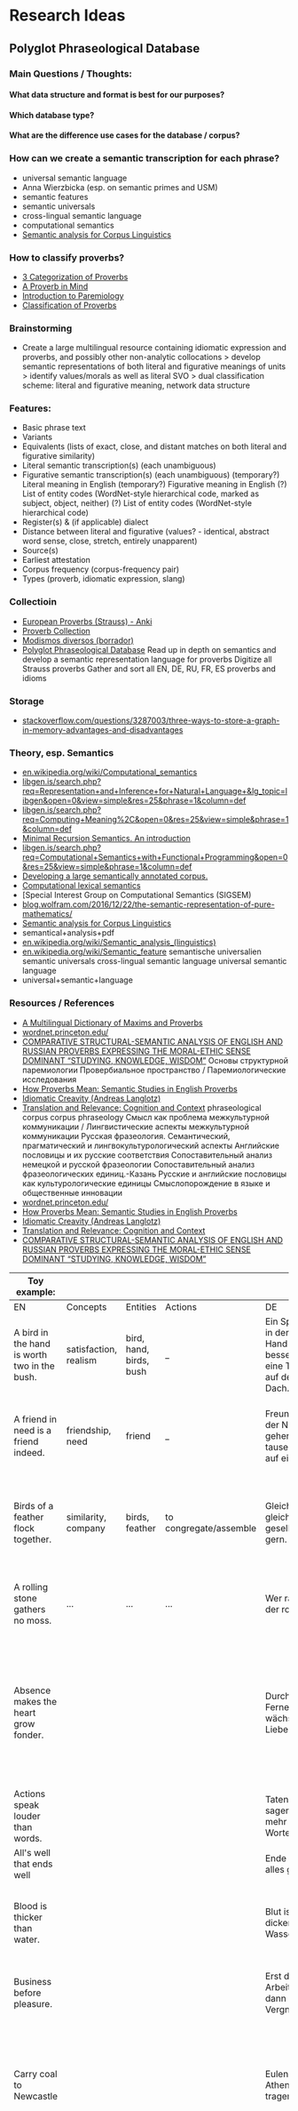 # Research Ideas

## Polyglot Phraseological Database

### Main Questions / Thoughts:

#### What data structure and format is best for our purposes?

#### Which database type?

#### What are the difference use cases for the database / corpus?

### How can we create a semantic transcription for each phrase?

* universal semantic language
* Anna Wierzbicka (esp. on semantic primes and USM)
* semantic features
* semantic universals
* cross-lingual semantic language
* computational semantics
* [Semantic analysis for Corpus Linguistics](https://www.aclweb.org/anthology/J93-2005.pdf)

### How to classify proverbs?

* [3 Categorization of Proverbs](https://content.sciendo.com/downloadpdf/book/9783110410167/10.2478/9783110410167.3.xml)
* [A Proverb in Mind](https://books.google.de/books?id=umBt3Wu-CuUC&pg=PA19&lpg=PA19&dq=classification+schema+for+proverb&source=bl&ots=CFoeCsF300&sig=ACfU3U3kmnKJ2M3jHXN0psp-mmYlTwFUyA&hl=ru&sa=X&ved=2ahUKEwjrtvf7xsrnAhVFKewKHVsrDIkQ6AEwE3oECAYQAQ)
* [Introduction to Paremiology](https://books.google.de/books?id=Rxs_CwAAQBAJ&pg=PT158&lpg=PT158&dq=classification+schema+for+proverb&source=bl&ots=n2LgM-GG3l&sig=ACfU3U1kF7xnsvFs2MKh6IEc5i6hamKrbg&hl=ru&sa=X&ved=2ahUKEwjrtvf7xsrnAhVFKewKHVsrDIkQ6AEwGHoECAcQAQ)
* [Classification of Proverbs](https://studfile.net/preview/5427909/page:3/)

### Brainstorming

* Create a large multilingual resource containing idiomatic expression and proverbs, and possibly other non-analytic collocations        > develop semantic representations of both literal and figurative meanings of units        > identify values/morals as well as literal SVO        > dual classification scheme: literal and figurative meaning, network data structure

### Features:

* Basic phrase text
* Variants
* Equivalents (lists of exact, close, and distant matches on both literal and figurative similarity)
* Literal semantic transcription(s) (each unambiguous)
* Figurative semantic transcription(s) (each unambiguous)        (temporary?) Literal meaning in English        (temporary?) Figurative meaning in English        (?) List of entity codes (WordNet-style hierarchical code, marked as subject, object, neither)        (?) List of entity codes (WordNet-style hierarchical code)
* Register(s) & (if applicable) dialect
* Distance between literal and figurative (values? - identical, abstract word sense, close, stretch, entirely unapparent)
* Source(s)
* Earliest attestation
* Corpus frequency (corpus-frequency pair)
* Types (proverb, idiomatic expression, slang)

### Collectioin

* [European Proverbs (Strauss) - Anki](https://docs.google.com/spreadsheets/d/1iSrCKxJ7R98VF8t1vFX7dTR4X_8MmE6afhjD4uglL5Q/edit?usp=sharing)
* [Proverb Collection](https://docs.google.com/spreadsheets/d/13UNAdR0u_uLzgJPf-Tb8AtxpcD_m46rzCJYSQQB9ATs/edit?usp=sharing)
* [Modismos diversos (borrador)](https://docs.google.com/spreadsheets/d/1_gtGJ-aPb-L98F3ylU9ADCoFLIPPo55waoiDgtvwgtU/edit?usp=sharing)
* [Polyglot Phraseological Database](https://docs.google.com/spreadsheets/d/1xQE30iCryMege8m63T-KdK3JYeIry2oDZ1YU_EiFftM/edit?usp=sharing)    Read up in depth on semantics and develop a semantic representation language for proverbs    Digitize all Strauss proverbs    Gather and sort all EN, DE, RU, FR, ES proverbs and idioms

### Storage

* [stackoverflow.com/questions/3287003/three-ways-to-store-a-graph-in-memory-advantages-and-disadvantages](https://stackoverflow.com/questions/3287003/three-ways-to-store-a-graph-in-memory-advantages-and-disadvantages)

### Theory, esp. Semantics

* [en.wikipedia.org/wiki/Computational_semantics](https://en.wikipedia.org/wiki/Computational_semantics)
* [libgen.is/search.php?req=Representation+and+Inference+for+Natural+Language+&lg_topic=libgen&open=0&view=simple&res=25&phrase=1&column=def](https://libgen.is/search.php?req=Representation+and+Inference+for+Natural+Language+&lg_topic=libgen&open=0&view=simple&res=25&phrase=1&column=def)
* [libgen.is/search.php?req=Computing+Meaning%2C&open=0&res=25&view=simple&phrase=1&column=def](https://libgen.is/search.php?req=Computing+Meaning%2C&open=0&res=25&view=simple&phrase=1&column=def)
* [Minimal Recursion Semantics. An introduction](https://web.archive.org/web/20120717034844/http://lingo.stanford.edu/sag/papers/copestake.pdf)
* [libgen.is/search.php?req=Computational+Semantics+with+Functional+Programming&open=0&res=25&view=simple&phrase=1&column=def](https://libgen.is/search.php?req=Computational+Semantics+with+Functional+Programming&open=0&res=25&view=simple&phrase=1&column=def)
* [Developing a large semantically annotated corpus.](https://scholar.google.com/scholar?q=%22meaning+representation%22+%22computational+semantics%22+%22underspecification%22+%22anaphora%22+%22scope+resolution%22&btnG=&hl=en&as_sdt=0%2C47#)
* [Computational lexical semantics](https://libgen.is/book/index.php?md5=3CAECF7E551F0710F438B8EF2D522AF0)
* [Special Interest Group on Computational Semantics (SIGSEM)
* [blog.wolfram.com/2016/12/22/the-semantic-representation-of-pure-mathematics/](https://blog.wolfram.com/2016/12/22/the-semantic-representation-of-pure-mathematics/)
* [Semantic analysis for Corpus Linguistics](https://www.aclweb.org/anthology/J93-2005.pdf)
* semantical+analysis+pdf
* [en.wikipedia.org/wiki/Semantic_analysis_(linguistics)](https://en.wikipedia.org/wiki/Semantic_analysis_(linguistics))
* [en.wikipedia.org/wiki/Semantic_feature](https://en.wikipedia.org/wiki/Semantic_feature)    semantische universalien    semantic universals    cross-lingual semantic language    universal semantic language
* universal+semantic+language

### Resources / References

* [A Multilingual Dictionary of Maxims and Proverbs](https://www.cambridgescholars.com/a-multilingual-dictionary-of-maxims-and-proverbs)
* [wordnet.princeton.edu/](https://wordnet.princeton.edu/)
* [COMPARATIVE STRUCTURAL-SEMANTIC ANALYSIS OF ENGLISH AND RUSSIAN PROVERBS EXPRESSING THE MORAL-ETHIC SENSE DOMINANT “STUDYING, KNOWLEDGE, WISDOM”](https://www.researchgate.net/publication/325662325_COMPARATIVE_STRUCTURAL-SEMANTIC_ANALYSIS_OF_ENGLISH_AND_RUSSIAN_PROVERBS_EXPRESSING_THE_MORAL-ETHIC_SENSE_DOMINANT_STUDYING_KNOWLEDGE_WISDOM)    Основы структурной паремиологии    Провербиальное пространство / Паремиологические исследования
* [How Proverbs Mean: Semantic Studies in English Proverbs](https://books.google.de/books?id=mXAFiNGsJqgC&pg=PA3&lpg=PA3&dq=semantic+representations+of+proverbs&source=bl&ots=la_7uFuFet&sig=ACfU3U0Kz5hnaLdfR0O2WEYGee-00ZzwWQ&hl=ru&sa=X&ved=2ahUKEwicw__W26nnAhXB6aQKHWgQA_QQ6AEwAXoECAkQAQ#v=onepage&q=semantic%20representations%20of%20proverbs&f=false)
* [Idiomatic Creavity (Andreas Langlotz)](https://books.google.de/books?id=YpfYSjNfCn4C&pg=PT64&lpg=PT64&dq=semantic+representations+of+proverbs&source=bl&ots=hj-91ymt0G&sig=ACfU3U13vVm-wgAC4KXDB4t-JVph0v_e5Q&hl=ru&sa=X&ved=2ahUKEwicw__W26nnAhXB6aQKHWgQA_QQ6AEwCXoECAgQAQ#v=onepage&q=semantic%20representations%20of%20proverbs&f=false)
* [Translation and Relevance: Cognition and Context](https://books.google.de/books?id=KsoJBAAAQBAJ&pg=PT182&lpg=PT182&dq=semantic+representations+of+proverbs&source=bl&ots=t5NZeIOcFa&sig=ACfU3U2AU_YwJ0hEHNJenhNHJkVh4_404g&hl=ru&sa=X&ved=2ahUKEwicw__W26nnAhXB6aQKHWgQA_QQ6AEwBXoECAoQAQ#v=onepage&q=semantic%20representations%20of%20proverbs&f=false)    phraseological corpus    corpus phraseology    Смысл как проблема межкультурной коммуникации / Лингвистические аспекты межкультурной коммуникации    Русская фразеология. Семантический, прагматический и лингвокультурологический аспекты    Английские пословицы и их русские соответствия    Сопоставительный анализ немецкой и русской фразеологии    Сопоставительный анализ фразеологических единиц.-Казань    Русские и английские пословицы как культурологические единицы    Смыслопорождение в языке и общественные инновации
* [wordnet.princeton.edu/](https://wordnet.princeton.edu/)
* [How Proverbs Mean: Semantic Studies in English Proverbs](https://books.google.de/books?id=mXAFiNGsJqgC&pg=PA3&lpg=PA3&dq=semantic+representations+of+proverbs&source=bl&ots=la_7uFuFet&sig=ACfU3U0Kz5hnaLdfR0O2WEYGee-00ZzwWQ&hl=ru&sa=X&ved=2ahUKEwicw__W26nnAhXB6aQKHWgQA_QQ6AEwAXoECAkQAQ#v=onepage&q=semantic%20representations%20of%20proverbs&f=false)
* [Idiomatic Creavity (Andreas Langlotz)](https://books.google.de/books?id=YpfYSjNfCn4C&pg=PT64&lpg=PT64&dq=semantic+representations+of+proverbs&source=bl&ots=hj-91ymt0G&sig=ACfU3U13vVm-wgAC4KXDB4t-JVph0v_e5Q&hl=ru&sa=X&ved=2ahUKEwicw__W26nnAhXB6aQKHWgQA_QQ6AEwCXoECAgQAQ#v=onepage&q=semantic%20representations%20of%20proverbs&f=false)
* [Translation and Relevance: Cognition and Context](https://books.google.de/books?id=KsoJBAAAQBAJ&pg=PT182&lpg=PT182&dq=semantic+representations+of+proverbs&source=bl&ots=t5NZeIOcFa&sig=ACfU3U2AU_YwJ0hEHNJenhNHJkVh4_404g&hl=ru&sa=X&ved=2ahUKEwicw__W26nnAhXB6aQKHWgQA_QQ6AEwBXoECAoQAQ#v=onepage&q=semantic%20representations%20of%20proverbs&f=false)
* [COMPARATIVE STRUCTURAL-SEMANTIC ANALYSIS OF ENGLISH AND RUSSIAN PROVERBS EXPRESSING THE MORAL-ETHIC SENSE DOMINANT “STUDYING, KNOWLEDGE, WISDOM”](https://www.researchgate.net/publication/325662325_COMPARATIVE_STRUCTURAL-SEMANTIC_ANALYSIS_OF_ENGLISH_AND_RUSSIAN_PROVERBS_EXPRESSING_THE_MORAL-ETHIC_SENSE_DOMINANT_STUDYING_KNOWLEDGE_WISDOM)

| Toy example: |  |  |  |  |  |  |  |
| --- | --- | --- | --- | --- | --- | --- | --- |
| EN | Concepts | Entities | Actions | DE | ES | RU | IT |
| A bird in the hand is worth two in the bush. | satisfaction, realism | bird, hand, birds, bush | _ | Ein Spatz in der Hand ist besser als eine Taube auf dem Dach. | Más vale pájaro en mano que ciento volando. | Не сули журавля в небе, а дай синицу в руки. | Meglio un uovo oggi che una gallina domani |
| A friend in need is a friend indeed. | friendship, need | friend | _ | Freunde in der Not gehen tausend auf ein Lot. | En la necesidad se reconoce a un verdadero amigo. | Друг познается в беде | (Gli amici si vedono|Un amico si vede) nel momento del bisogno. / Il buon amico in mal si riconosce |
| Birds of a feather flock together. | similarity, company | birds, feather | to congregate/assemble | Gleich und gleich gesellt sich gern. | Dios los cría y ellos se juntan. | Рыбак рыбака видит издалека. | Chi si somiglia, si piglia. / Dio li fa e poi li accoppia. / Chi si rassembra, s'assembra. |
| A rolling stone gathers no moss. | ... | ... | ... | Wer rastet, der rostet. | _ | Под лежачий камень вода не течёт. | Pietra mossa non fa muschio. / Chi va piano non va lontano. |
| Absence makes the heart grow fonder. |  |  |  | Durch die Ferne wächst die Liebe. | _ | Дальше с глаз, ближе к сердцу. / Разлука для любви, что ветер для искры: маленькую затушит, а большую сделает ещё сильнее.* | _ |
| Actions speak louder than words. |  |  |  | Taten sagen mehr als Worte. | Acciones valen más que las palabras. | Дела говорят громче слов. | Più delle parole pesano i fatti. |
| All's well that ends well |  |  |  | Ende gut alles gut. | Bien está lo que bien acaba. | Все хорошо, что | Tutto è bene (quel|ciò) che finisce bene. |
| Blood is thicker than water. |  |  |  | Blut ist dicker als Wasser. | La sangre tira (mucho). | Свой своему рад. / Как не порадеть родному человечку. | Il sangue non e'acqua. |
| Business before pleasure. |  |  |  | Erst die Arbeit, dann das Vergnügen. | Los negocios van primero. (?) | _ | Prima il dovere (e poi il piacere). |
| Carry coal to Newcastle |  |  |  | Eulen nach Athen tragen | Llevar agua al mar / Llevar hierro a Vizcaya / Llevar leña al bosque. / Vender miel al colmenero. | Ехать в Тулу со своим самоваром. / Идти в лес со своими дровами. | Portare acqua al mare. |
| Don't count (your|the) chickens before they are hatched. |  |  |  | Du sollst den Tag nicht vor dem Abend loben. / Man soll das Fell eines Bären nicht verteilen, bevor man ihn erlegt hat. / Die Toten werden nach der Schlacht gezählt." | No hay que vender la piel del oso antes de cazarlo. | Цыплят по осени считают. / Не делите шкуру неубитого медведя. | Non dire gatto se non l'hai nel sacco |

## SORT Papers

* ACOUSTIC PARAMETERS VERSUS PHONETIC FEATURES IN ASR.pdf
* Analytical Methods for Interpretable Ultradense Word Embeddings.pdf
* An Overview of Lexical Semantics.pdf
* A Tutorial on Acoustic Phonetic Feature Extraction for Automatic Speech Recognition (ASR) and Text-to-Speech (TTS) Applications in African Languages.pdf
* CHART OF NSM SEMANTIC PRIMES.pdf
* Concepts in space- a linear regression model for lexical decomposition.pdf
* Decomposing Word Embedding with the Capsule Network.pdf
* Development of Multilingual ASR Using GlobalPhone for Less-Resourced Languages. The Case of Ethiopian Languages.pdf
* Disambiguation of newly derived nominalizations in context- A Distributional Semantics approach.pdf
* Distributional Semantics and Linguistic Theory.pdf
* Distributional semantics and the conceptual foundations of verb meaning- how neural word embeddings memorize the unaccusative hypothesis.pdf
* Distributional Semantics.pdf
* Fähndrich - NSM Thesis.pdf
* GIPFA- GENERATING IPA PRONUNCIATION FROM AUDIO.pdf
* Grapheme-to-Phoneme Transduction for Cross-Language ASR.pdf
* Improving_Non-Native_ASR_Through_Stochastic_Multil.pdf
* IMS Semantics Paper.pdf
* Interpretable Word Embeddings For Medical Domain.pdf
* Interpreting Word Embeddings with Eigenvector Analysis.pdf
* IPA ALignment Using Vector Representations
* Learning Word Meta-Embeddings by Autoencoding.pdf
* Learning Word Meta-Embeddings.pdf
* LEARN INTERPRETABLE WORD EMBEDDINGS EFFI- CIENTLY WITH VON MISES-FISHER DISTRIBUTION.pdf
* Measuring out the relation between formal and conceptual semantics.pdf
* Meta-Embedding as Auxiliary Task Regularization.pdf
* Online Learning of Interpretable Word Embeddings.pdf
* PatPho- A phonological pattern generator for neural networks.pdf
* Phonetic Vector Representations for Sound Sequence Alignment.pdf
* Rotated Word Vector Representations and their Interpretability.pdf
* RPD- A Distance Function Between Word Embeddings.pdf
* Semantic Structure and Interpretability of Word Embeddings.pdf
* Sentence Meta-Embeddings for Unsupervised Semantic Textual Similarity.pdf
* That Sounds Familiar- an Analysis of Phonetic Representations Transfer Across Languages.pdf
* The Handbook of Contemporary Semantic Theory
* The structure of lexical meaning- Why semantics really matters
* Think Globally, Embed Locally — Locally Linear Meta-embedding of Words .pdf
* What about lexical semantics if syntac is the only generative component of the grammar A case study on word meaning in German
* Word2Sense - Sparse Interpretable Word Embeddings.pdf
* Word Embedding and WordNet Based Metaphor Identification and Interpretation .pdf
* WordNet Embeddings.pdf
* Zur Ontologie der Bedeutung sprachlicher Ausdrucke

## TDA and NSM

### NSM

* [x] Perform preliminary analysis with non-circular dictionary (norm propagation along definitions, distinguish between structure words and semantic content words)- [ ] scrape dictionar
* [ ] create data structure for dictionar
* [ ] put into graph
* [A survey of cross-lingual word embedding models](https://ruder.io/cross-lingual-embeddings/)
* [ithkuil.net/](http://www.ithkuil.net/)
* Research: use the NSM-based non-circular dictionary to identify related word embeddings; extract certain aspects
* [paperswithcode.com/task/topological-data-analysis](https://paperswithcode.com/task/topological-data-analysis)
* [b-ok.cc/s/homology](https://b-ok.cc/s/homology)
* [Séminaire informel - Introduction à l'homologie persistante](https://www.youtube.com/watch?v=uDba3kV3Sf0&list=PLVWtXi_Jrj_2CjtJJGAArDfyzKg2IVgkp&index=188&t=106s)
* [Séminaire informel - Introduction à l'homologie persistante](https://www.youtube.com/watch?v=uDba3kV3Sf0&list=PLVWtXi_Jrj_14rUJDWFEvyhOmYF2JdHmk&index=44&t=106s)
* topological data analysis
* [Topological Data Analysis in Information Space](https://www.researchgate.net/publication/331916154_Topological_Data_Analysis_in_Information_Space)
* [Topos](https://www.youtube.com/user/youdsp)
* geometry of word embeddings
* [en.wikipedia.org/wiki/Topological_data_analysis](https://en.wikipedia.org/wiki/Topological_data_analysis)

### [*Topological Data Analysis for Machine Learning](https://bastian.rieck.me/outreach/ecml_pkdd_2020/)

* → check out whole site!* [A gentle introduction to persistent homology · Christian Bock](https://christian.bock.ml/posts/persistent_homology/)
* [Persistent Homology — a Survey](https://www.maths.ed.ac.uk/~v1ranick/papers/edelhare.pdf)
* [Persistent homology - Wikipedia](https://en.wikipedia.org/wiki/Persistent_homology)
* [W H A T I S . . . Persistent Homology?](http://www.ams.org/notices/201101/rtx110100036p.pdf)
* [Topological Data Analysis - Persistent Homology](http://outlace.com/TDApart1.html)
* [A roadmap for the computation of persistent homology](https://www.math.ucla.edu/~otter/Roadmap_Queretaro.pdf)
* [Persistent Homology book](https://b-ok.cc/book/2925882/4bbfeb)
* [Algebraic Topology and Its Applications](https://b-ok.cc/book/2129120/901bfe)
* [Topological Data Analysis with Gunnar Carlsson - The TWIML AI Podcast (formerly This Week in Machine Learning & Artificial Intelligence)](https://twimlai.com/twiml-talk-053-topological-data-analysis-gunnar-carlsson/)
* [Gunnar Carlsson Google Scholar](http://scholar.google.com/citations?user=FdNREvoAAAAJ&hl=en)
* [TDA site](https://www.ayasdi.com/)
* [**Neural Networks, Manifolds, and Topology -- colah's blog](https://colah.github.io/posts/2014-03-NN-Manifolds-Topology/)

##3 [ topological data analysis - YouTube](https://www.youtube.com/results?search_query=topological+data+analysis)

### [**Persistent homology - Wikipedia](https://en.wikipedia.org/wiki/Persistent_homology)

* [Topological data analysis - Wikipedia](https://en.wikipedia.org/wiki/Topological_data_analysis)
* [researchgate.net/profile/Sara_Scaramuccia/publication/310406546_Persistent_homology_a_step-by-step_introduction_for_newcomers/links/582c6a4808aef19cb81005b0/Persistent-homology-a-step-by-step-introduction-for-newcomers.pdf?origin=publication_detail](https://www.researchgate.net/profile/Sara_Scaramuccia/publication/310406546_Persistent_homology_a_step-by-step_introduction_for_newcomers/links/582c6a4808aef19cb81005b0/Persistent-homology-a-step-by-step-introduction-for-newcomers.pdf?origin=publication_detail)
* intro to persistent homology
* introduction to cw complexes
* [Topology and Groups](http://www.homepages.ucl.ac.uk/~ucahjde/tg/html/index.html#index)
* [CW](http://www.homepages.ucl.ac.uk/~ucahjde/tg/html/cw-01.html)
* [math.upenn.edu/~ghrist/preprints/HAD.pdf](https://www.math.upenn.edu/~ghrist/preprints/HAD.pdf)
* [semanticscholar.org/paper/Homological-algebra-and-data-Ghrist/3d03742173d4fb5ce5bff217264c708e417bf626](https://www.semanticscholar.org/paper/Homological-algebra-and-data-Ghrist/3d03742173d4fb5ce5bff217264c708e417bf626)
* [pi.math.cornell.edu/~web6350/7400-notes_Homological_Algebra.pdf](http://pi.math.cornell.edu/~web6350/7400-notes_Homological_Algebra.pdf)
* [bookstore.ams.org/cdn-1595319758871/pcms-25/~~FreeAttachments/pcms-25-toc.pdf](https://bookstore.ams.org/cdn-1595319758871/pcms-25/~~FreeAttachments/pcms-25-toc.pdf)
* [video](https://www.youtube.com/playlist?list=PLP8iPy9hna6Tl2UHTrm4jnIYrLkIcAROR)
* [Séminaire informel - Introduction à l'homologie persistante](https://youtu.be/uDba3kV3Sf0)
* [4.01 CW complexes](https://youtu.be/XWg4LVbmm3M)
* [Topologie Algébrique II : Homologie, la théorie](https://youtu.be/Ws4bjDJoARo)
* [Raphaël Tinarrage ](https://www.youtube.com/channel/UCE5OLOmBR7vDfYpL9p9LAPw)
* [AyasdiAI Interview Podcast](https://open.spotify.com/episode/56c8sKY68Hx7qZT0JcljQr?si=0lEjVAmWRBSA8mi94B-nVw)
* [Ayasdi Knowledge Center](https://www.ayasdi.com/knowledge-center/)
* [Topological Surfaces](https://www.cis.upenn.edu/~jean/gbooks/surftop.html)
* search: topological data analysis in Julia
  ... and Word Embeddings
* [arxiv.org/abs/1906.09068](https://arxiv.org/abs/1906.09068)
* [A Novel Method of Extracting Topological Features from Word Embeddings](https://arxiv.org/abs/2003.13074)
* [arxiv.org/abs/1705.08488](https://arxiv.org/abs/1705.08488)
* [aclweb.org/anthology/W19-4722.pdf](https://www.aclweb.org/anthology/W19-4722.pdf)
* [pdfs.semanticscholar.org/df4b/7954a9f661ad89061c3b63b006db2517e564.pdf](https://pdfs.semanticscholar.org/df4b/7954a9f661ad89061c3b63b006db2517e564.pdf)
* [arxiv.org/abs/1507.01127](https://arxiv.org/abs/1507.01127)
* [arxiv.org/abs/1907.02423](https://arxiv.org/abs/1907.02423)
* [sciencedirect.com/science/article/pii/S0020025519306425](https://www.sciencedirect.com/science/article/pii/S0020025519306425)
* [nature.com/articles/s41586-019-1335-8](https://www.nature.com/articles/s41586-019-1335-8)
* [ieeexplore.ieee.org/abstract/document/8089444?casa_token=RKRdAlGzH3UAAAAA:XcNvFHemchXfKMn4xwU_JlD0plXJvo7t0C_nUqfSx0uVFif_W5NAc9NJRYpVX9Aqmd8i7UgoNA](https://ieeexplore.ieee.org/abstract/document/8089444?casa_token=RKRdAlGzH3UAAAAA:XcNvFHemchXfKMn4xwU_JlD0plXJvo7t0C_nUqfSx0uVFif_W5NAc9NJRYpVX9Aqmd8i7UgoNA)
* [arxiv.org/abs/2003.13138](https://arxiv.org/abs/2003.13138)
* [Meshes.jl](https://discourse.julialang.org/t/ann-announcing-meshes-jl/53973)

### Miscellaneous

* Opinion Dynamics on Discourse Sheaves [twitter.com/robertghrist/status/1265451863006216202](https://twitter.com/robertghrist/status/1265451863006216202)
* [> Fodor Concept 1](https://en.wikipedia.org/wiki/Language_of_thought_hypothesis)
* [> Fodor Conept 2](https://en.wikipedia.org/wiki/Modularity_of_mind#Fodor's_Modularity_of_Mind)
* [USL- Principia Cybernetica](http://pespmc1.vub.ac.be/UNSEMLAN.html)
* [en.wikipedia.org/wiki/Semantic_primes](https://en.wikipedia.org/wiki/Semantic_primes)
* [Introduction - Semantic Universals and Universal Semantics](https://epub.ub.uni-muenchen.de/5146/1/5146.pdf)
* [Slides - Semantic Universals](http://wwwhomes.uni-bielefeld.de/sgramley/Semantic%20Universals.pdf)
* [en.wikipedia.org/wiki/Natural_semantic_metalanguage](https://en.wikipedia.org/wiki/Natural_semantic_metalanguage)
* [linguisticsociety.org/resource/language-and-thought](https://www.linguisticsociety.org/resource/language-and-thought)
* [inovatiasociala.ro/en/on-the-relationship-between-language-and-thought/](https://www.inovatiasociala.ro/en/on-the-relationship-between-language-and-thought/)
* [Semantically-Rich Human-Aided MAchine Translation](https://www.aclweb.org/anthology/W05-0310.pdf)
* [Semantics for Probabilistic Programming](https://ieeexplore.ieee.org/abstract/document/8576406)
* [Semantic Analysis Based on Linguistics and Ontological Resources](http://citeseerx.ist.psu.edu/viewdoc/download?doi=10.1.1.363.1937&rep=rep1&type=pdf)
* [** NSM Chapter](https://libgen.is/search.php?req=Studies+in+Ethnopragmatics%2C+Cultural+Semantics&open=0&res=25&view=simple&phrase=1&column=def)
* [The Semantic Sphere 1: Computation, Cognition, and Information Economy](https://books.google.de/books?hl=ru&lr=&id=UuQDNOmMvxUC&oi=fnd&pg=PT8&dq=semantic+metalanguages+in+deep+learning&ots=tk7QOdV8gk&sig=-8hWctNgkS1QKkGGP4NWfQDjEF8&redir_esc=y#v=onepage&q&f=false)
* A Brief Introduction to the Natural Semantic Metalanguage Approach (see Studies in Ethnopragmatics, Cultural Semantics, and Intercultural Communication on Drive)
* [libgen.is/search.php?req=Wierzbicka&lg_topic=libgen&open=0&view=simple&res=25&phrase=1&column=def](https://libgen.is/search.php?req=Wierzbicka&lg_topic=libgen&open=0&view=simple&res=25&phrase=1&column=def)
* [en.wikipedia.org/wiki/Semantic_primes#A_universal_syntax_of_meaning](https://en.wikipedia.org/wiki/Semantic_primes#A_universal_syntax_of_meaning)
* key set of components of ideas (elements of thought)
* explore semantic hierarchies (& their cross-lingual variation -> what remains constant?)
* [Analysis of Word Embeddings and Sequence Features for Clinical Information Extraction](https://www.aclweb.org/anthology/U15-1003.pdf)
* [Wikipedia2Vec: An Optimized Implementation for Learning Embeddings from Wikipedia](https://www.reddit.com/r/LanguageTechnology/comments/a8w6nx/wikipedia2vec_an_optimized_implementation_for/)
* [aml-nlp/week3-Embeddings.ipynb at master · gameofdimension/aml-nlp](https://github.com/gameofdimension/aml-nlp/blob/master/week3/week3-Embeddings.ipynb)
* Which papers already look into what individual dimensions mean? What have they done, and how do they do it?
* [Semantics - Meaning Representation in NLP](http://www.bowdoin.edu/~allen/nlp/nlp6.html)
* [What is the future of computational journalism? | School of Engineering](https://engineering.stanford.edu/magazine/article/what-future-computational-journalism)
* [en.wikipedia.org/wiki/Who%27s_Bigger%3F](https://en.wikipedia.org/wiki/Who%27s_Bigger%3F)
* [Glue semantics - Wikipedia](https://en.wikipedia.org/wiki/Glue_semantics)
* [Glue Semantics Bibliography](https://www1.essex.ac.uk/linguistics/external/LFG/lfg-glue/GlueBibliography.html)
* Martin Rosvall and Carl T. Bergstrom
* [Natural Semantic Metalanguage (NSM)
* Semantic atoms and molecules!
* Read Chomsky! Then read everything I have on neuro- and psycholinguistics.
* universal semantic language
* [Download Abstract Meaning Representation (AMR)](https://amr.isi.edu/download.html)
* [SEMANTAX-Form-Independent Semantics for Natural Language Understanding - Edinburgh Research Explorer](https://www.research.ed.ac.uk/portal/en/projects/semantaxformindependent-semantics-for-natural-language-understanding(fcd4442f-d49f-4035-8485-f1f43c2037cf).html)
* semantic universals
* [Sprachtypologie Und Sprachliche Universalien/Language Typology and Language Universals: Ein Internationales Handbuch/an International Handbook (Teilband, 1)](https://libgen.is/book/index.php?md5=414C8F04AE33037721C5C44AF305368F)
* [Semantic language models with deep neural networks - ScienceDirect](https://www.sciencedirect.com/science/article/pii/S0885230815300309)
* [qualitative-research.net/index.php/fqs/article/view/2580/4004](http://www.qualitative-research.net/index.php/fqs/article/view/2580/4004)
* All files starting with "Semantic Representation"
* [A graph model for words and their meanings](https://elib.uni-stuttgart.de/handle/11682/2618)
* topology of word embeddings
* what does each dimension of a word embedding represent
* [How does research happen? | Faculty of Medicine](https://www.medicine.lu.se/research/how-does-research-happen)
* philosophy of scientific research
* [Philosophy and Paradigm of Scientific Research | IntechOpen](https://www.intechopen.com/books/management-culture-and-corporate-social-responsibility/philosophy-and-paradigm-of-scientific-research)
* [Leibniz's Influence on 19th Century Logic](https://plato.stanford.edu/entries/leibniz-logic-influence/)
* topology and word embeddings
* [Characteristica universalis](https://en.wikipedia.org/wiki/Characteristica_universalis)
* [An Essay Towards a Real Character, and a Philosophical Language](https://en.wikipedia.org/wiki/An_Essay_Towards_a_Real_Character,_and_a_Philosophical_Language)
* [Semantics Playlist](https://www.youtube.com/playlist?list=PLINYK44rUHkPUe7qEjNUcvfmUfUvCdUIB)
* [Library Genesis Ockham LA](https://libgen.is/search.php?&req=ockham&phrase=1&view=simple&column=def&sort=language&sortmode=DESC)
* [Guillelmus de Ockham - Vicipaedia](https://la.wikipedia.org/wiki/Guillelmus_de_Ockham)
* [Guillaume d'Ockham](https://fr.wikipedia.org/wiki/Guillaume_d%27Ockham)
* [Locutio angelica: Die Diskussion der Engelsprache als ...](https://books.google.com/books/about/Locutio_angelica.html?hl=it&id=sd6wCQAAQBAJ)
* [Gottfried Wilhelm Leibniz, a cura di Stefano Gensini e Tullio De Mauro - L'armonia delle lingue](https://libgen.is/book/index.php?md5=6852BEEE299D47DD321FEFDB76BFF06E)
* [NSM Lab](https://www.youtube.com/channel/UCLEhrIF9Cnk3P1trmSwMGyg)
* lingua mentalis
* [Nicola Sisti](https://www.lafeltrinelli.it/libri/nicola-sisti/1008135)
* [Alphabet of human thought](https://en.wikipedia.org/wiki/Alphabet_of_human_thought)
* how to come up with good ideas? --> esp. in scientific research. --> how does research occur in other scientific disciplines? (those I am less familiar with)

### [*Visualizing and Measuring the Geometry of BERT](https://arxiv.org/pdf/1906.02715.pdf)

* [scholar.google.com/scholar?hl=ru&as_sdt=0%2C5&q=word+embeddings&btnG=](https://scholar.google.com/scholar?hl=ru&as_sdt=0%2C5&q=word+embeddings&btnG=)
* [scholar.google.com/scholar?hl=ru&as_sdt=0%2C5&q=word2vec&btnG=](https://scholar.google.com/scholar?hl=ru&as_sdt=0%2C5&q=word2vec&btnG=)
* Research idea: Word2Vec across different languages (cross- or multi-lingual embeddings) -> which aspects of matrix theory to use?
* [A Simplified Topological Representation of Text for Local and Global Context](https://www.southampton.ac.uk/~kf2u17/webfiles/conferences/Sami-acmmm17.pdf)
* word embeddings and universal semantic metalanguage
* semantic embeddings and universal semantic metalanguage
* semantic embeddings and universal semantic metalanguage
* [PCA on word2vec embeddings](https://stackoverflow.com/questions/48019843/pca-on-word2vec-embeddings/53110437#53110437)
* → potential applications of non-circular dictionary
* [en.wikipedia.org/wiki/Natural_semantic_metalanguage](https://en.wikipedia.org/wiki/Natural_semantic_metalanguage)
* Applications of reinforcement learning to word embeddings (& representations in general)
* → potential applications of thesauri to word embeddings
* [FCA](https://en.wikipedia.org/wiki/Formal_concept_analysis)
* Use comparisons of derivational morphology and semantic spaces of morphological roots to refine semantic representations (probably not great; worth playing with; will almost certainly be good for language learning)
* study (clear & consequential) word ambiguities in word embeddings: possible to add "switch" mechanism to determine which of the meanings to use
* → ambiguity spectrum: which words are truly monosemic, which marginally or partially or mostly ambiguous, which undebatably ambiguous?
* [Interpretable and Compositional Relation Learning by Joint Training with an Autoencoder on Vimeo](https://vimeo.com/285805371)
* [machine learning - Dimensionality and Manifold - Data Science Stack Exchange](https://datascience.stackexchange.com/questions/5694/dimensionality-and-manifold)
* [bilinearforms.pdf](https://math.mit.edu/~dav/bilinearforms.pdf)
* [Presentations](https://ilias3.uni-stuttgart.de/goto_Uni_Stuttgart_fold_1992338.html)
* [tianran/glimvec: Graph to linear maps and vectors](https://github.com/tianran/glimvec)
* → TDA on word embeddings to identify (persistent / invariant / etc.) word classes

## -> day in the life of a ___ researcher (pharmaceutical, engineering)

* [YT Semantik](https://www.youtube.com/results?search_query=Ro%C3%9Fdeutscher+Semantik)
* [La Neuroscienza della Coscienza - con Anil Seth](https://youtu.be/xRel1JKOEbI)
* [Cognitive Neuroscience — Neil Burgess](https://youtu.be/eOaDhCjm5I8)
* [Prof Kate Jeffery | Cognitive Neuroscience and Architecture | Conscious ...](https://youtu.be/WGgbfiQJS4Y)
* [Dr. Octavio Choi presents Brain Basics: An Introduction to Cognitive Neu...](https://youtu.be/SvBfAqk70LU)
* [Big Ideas in Cognitive Neuroscience, CNS 2017: Danielle Bassett](https://youtu.be/O9GPZ-csR60)
* [Content-Based Citation Recommendation - ACL Anthology](https://www.aclweb.org/anthology/N18-1022/)
* [Диссертация на тему «Градуальная семантика русских пословиц»](https://www.dissercat.com/content/gradualnaya-semantika-russkikh-poslovits)
* Study translation variability of words and look into prior research
* [Surfaces and Essences: Analogy as the Fuel and Fire of Thinking](https://twitter.com/pmddomingos/status/1252379773541601280?s=12)
* [Semantics Books](https://www.ims.uni-stuttgart.de/archiv/kamp/bibliography.html)
* [Semantic Relations and the Lexicon: Antonymy, Synonymy and other Paradigms | M. Lynne Murphy | download](https://b-ok.cc/book/828818/ba3311)
* [Lexical-Semantic Relations: Theoretical and practical perspectives (Lingvisticæ Investigationes Supplementa) | Petra Storjohann | download](https://b-ok.cc/book/1269985/2c5a97)
* [Probing Semantic Relations: Exploration and identification in specialized texts | Alain Auger, Caroline Barrière | download](https://b-ok.cc/book/2384263/cf0c9e)
* [Logical and relational learning with 10 tables | Luc De Raedt | download](https://b-ok.cc/book/540763/429428)
* $$$ [Language of thought hypothesis - Wikipedia](https://en.wikipedia.org/wiki/Language_of_thought_hypothesis)
* semantic atoms and word embeddings
* [A Probabilistic Generative Model of Linguistic Typology](https://arxiv.org/pdf/1903.10950.pdf)
* [scholar.google.com/scholar?hl=ru&as_sdt=0%2C5&q=concept+embeddings&btnG=](https://scholar.google.com/scholar?hl=ru&as_sdt=0%2C5&q=concept+embeddings&btnG=)
* Thesis idea? Improving the Interpretability of neural networks using semantic metalanguage.
* the+language+of+thought+in+computational+linguistics
* embedding unfamiliar proper nouns for neural NER applications
* umberto eco perfect language
* umberto eco il linguaggio perfetto
* semantic "metalanguage" and deep learning
* [Library Genesis NSM](https://libgen.is/search.php?req=meaning+and+universal+grammar&open=0&res=25&view=simple&phrase=1&column=def)
* [Semantic primes](https://intranet.secure.griffith.edu.au/schools-departments/natural-semantic-metalanguage/what-is-nsm/semantic-primes)
* [b-ok.cc/s/Семантика](https://b-ok.cc/s/Семантика)
* [b-ok.cc/s/Semantik?order=year](https://b-ok.cc/s/Semantik?order=year)
* semantic universals
* [b-ok.cc/s/Language%20Typology%20and%20Language%20Universals](https://b-ok.cc/s/Language%20Typology%20and%20Language%20Universals)
* [Language Typology and Language Universals / Sprachtypologie und sprachliche ... - Google Libri](https://books.google.de/books?id=7FMONqu1TX4C&pg=PA26&lpg=PA26&dq=indivisible+semantic+elements&source=bl&ots=7I3y_DtCx8&sig=ACfU3U2J6V3fei7cZFWK2aAbp6aZoZXsLg&hl=it&sa=X&ved=2ahUKEwiMxMq1srTnAhVQ3qQKHcfwD60Q6AEwDXoECAIQAQ#v=onepage&q=indivisible%20semantic%20elements&f=false)
* [Modeling Language Variation and Universals: A Survey on Typological Linguistics for Natural Language Processing](https://arxiv.org/pdf/1807.00914.pdf)
* [PsyArXiv Preprints | Topology and Geometry for Small Sample Sizes: An Application to Research on the Profoundly Gifted](https://psyarxiv.com/mknpj/)
* [PsyArXiv Preprints | Topology and Geometry in Machine Learning for Logistic Regression](https://psyarxiv.com/v8jgk)
* [Quantifying the effect of quarantine control in Covid-19 infectious spread using machine learning | medRxiv](https://www.medrxiv.org/content/10.1101/2020.04.03.20052084v1)
* [text_classification_with_transformer - Colaboratory](https://colab.research.google.com/github/keras-team/keras-io/blob/master/examples/nlp/ipynb/text_classification_with_transformer.ipynb)
* [Universal Differential Equations for Scientific Machine Learning](https://arxiv.org/pdf/2001.04385.pdf)
* [Word Embeddings: A Survey](https://arxiv.org/pdf/1901.09069.pdf)
* multilingual+wordnet
* [NSM + LDOCE: A Non-Circular Dictionary of English | International Journal of Lexicography | Oxford Academic](https://academic.oup.com/ijl/article/24/2/226/952719)
* [citing Bullock: NSM+ LDOCE: A non-circular dictionary of English](https://scholar.google.com/scholar?oi=bibs&hl=en&cites=1881948628656335124&as_sdt=5)
* [libgen.is/search.php?req=Cliff+Goddard&column=author](https://libgen.is/search.php?req=Cliff+Goddard&column=author)
* [learnthesewordsfirst.com/about/research-behind-the-dictionary.html](https://learnthesewordsfirst.com/about/research-behind-the-dictionary.html)
* [glossword.biz/](http://glossword.biz/)
* search: 63 semantic concepts
* [word2vec and semantic primes](https://scholar.google.de/scholar?q=word2vec+and+semantic+primes&hl=it&as_sdt=0&as_vis=1&oi=scholart)
* [Combinatoric Properties of Natural Semantic Metalanguage Expressions in Lao](http://pubman.mpdl.mpg.de/pubman/item/escidoc:58041/component/escidoc:218036/Enfield_2002_Combinatoric+properties+of+natural+semantic+metalanguage+expressions+in+Lao.pdf)
* [Improving the Compositionality of Word Embeddings](https://thijs.ai/papers/scheepers-msc-thesis-2017-improving-compositionality-word-embeddings.pdf)
* [towardsdatascience.com/nuances-in-the-usage-of-word-embeddings-semantic-and-syntactic-relationships-780940fe28f](https://towardsdatascience.com/nuances-in-the-usage-of-word-embeddings-semantic-and-syntactic-relationships-780940fe28f)
* [semanticscholar.org/paper/Semantic-primes%2C-semantic-molecules%2C-semantic-Key-Goddard/dc2549ee0eb697b4311db8dce953372cf724c6d0](https://www.semanticscholar.org/paper/Semantic-primes%2C-semantic-molecules%2C-semantic-Key-Goddard/dc2549ee0eb697b4311db8dce953372cf724c6d0)
* [Semantic primes - Wikipedia](https://en.wikipedia.org/wiki/Semantic_primes)
* [Natural semantic metalanguage - Wikipedia](https://en.wikipedia.org/wiki/Natural_semantic_metalanguage)
* [intranet.secure.griffith.edu.au/schools-departments/natural-semantic-metalanguage/what-is-nsm/semantic-primes](https://intranet.secure.griffith.edu.au/schools-departments/natural-semantic-metalanguage/what-is-nsm/semantic-primes)
* [web.stanford.edu/~jurafsky/slp3/6.pdf](https://web.stanford.edu/~jurafsky/slp3/6.pdf)
* word2vec+and+semantic+primes
* [libgen.is/search.php?req=Anna+Wierzbicka&lg_topic=libgen&open=0&view=simple&res=25&phrase=1&column=def](https://libgen.is/search.php?req=Anna+Wierzbicka&lg_topic=libgen&open=0&view=simple&res=25&phrase=1&column=def)
* Conceptual Primes
* [Semantic_decomposition_(natural_language_processing)](https://en.wikipedia.org/wiki/Semantic_decomposition_(natural_language_processing))
* conceptual+primes+and+nlp
* [ru.wikipedia.org/wiki/%D0%92%D0%B5%D0%B6%D0%B1%D0%B8%D1%86%D0%BA%D0%B0%D1%8F,_%D0%90%D0%BD%D0%BD%D0%B0](https://ru.wikipedia.org/wiki/%D0%92%D0%B5%D0%B6%D0%B1%D0%B8%D1%86%D0%BA%D0%B0%D1%8F,_%D0%90%D0%BD%D0%BD%D0%B0)
* [video](https://www.youtube.com/results?search_query=principal+component+analysis)
* [Rayleigh_quotient](https://en.wikipedia.org/wiki/Rayleigh_quotient)
* [people.math.osu.edu/costin.10/5102/Rayleigh%20quotient.pdf](https://people.math.osu.edu/costin.10/5102/Rayleigh%20quotient.pdf)
* [de.wikipedia.org/wiki/Hauptkomponentenanalyse](https://de.wikipedia.org/wiki/Hauptkomponentenanalyse)
* The Compreno Semantic Model as an Integral Framework for a Multilingual Lexical Database

## Idea Space Modelling

* Elevator Pitch:
  * My work is distinct from previous work in a few ways:
  * it uses high-quality inputs and political writings in addition to social media (hopefully making the model more grounded in the deep theoreticcal issues of politics, not just shallow perceptions)
  * it does not assume a spectrum; rather it uses unsupervised learning to identify clusters and linkages between ideologies
  * it allows for a robust measuring of ideological similarity that is as general as possible, allowing a wide range of comparisons, even potentially across time, language, and culture, because the method is built on attitudes toward nearly-universal ideas and concepts, rather than toward specific people and organizations
  * it brings together several fairly technical NLP/IR/TM methods that have not been used for this before: topic extraction, emotion analysis, opinion mining
  * it combines the above methods with other more common methods, such as clustering, lexical analysis (i.e. tf-idf)
  * it can take advantage of a large and relatively underutilized body of text resources
  * it has the scope for other advanced techniques: topology, measure theory, advanced matrix analysis & linear algebra, etc.
  * it answers intrinsically important and interesting questions, questions of interest to a broad audience (in addition to finer points interesting to a computational linguist)
  * while every algorithm necessarily has assumptions baked into it, this will make explicit assumptions in a way that human annotation would mke impossible
* Interesting method to build on (but automate): Globalization and the transformation of the national political space: Six European countries compared

### Forschungsfragen:

* Wie realitätsgetreu sind die zwei verbreiteten politischen Spektren?
* a) links-rechts
* b) Political Kompass
* c) Hufeisentheorie

### -> Black boxes aufmachen

### -> wie Artikel über Rechtsextremist, aber mit zusätzlicher Frage: wie modellieren wir ihre Beziehung zu anderen?

* Wie viele Hauptkomponente gibt es in der Ideologie?
* Wie interpräterieren wir sie und was bedeuten sie?
* Welche und wie viele politische Cluster gibt es, und wie beziehen sie sich zueinander?
* D.h. welche politische Netzwerke bestehen?
* Wie robust ist diese Analyse?
* a) Wie verändern sich die Ergebnisse, wenn Störtermine eingeführt werden, bzw. wie groß dürfen die Störterme sein, ohne die Cluster und die Hauptkomponente grundsätzlich zu verändern?
* b) Wie viel Text braucht man für eine zuverlässige ideologische Einbettung (oder Klassifikation)?
* Was enthalten die Ideologie-Vektoren?
* a) emotion in Bezug auf t1,...tk
* ==> topic recognition (oder einfache regex) + dependency parsing + emotion analysis
* b) tf-idf von wichtigsten (prädiktivsten?) n-gramme
* Wie verändern sich die Cluster im Laufe der Zeit?
* Wie variieren die Cluster über Landes-, Sprach- und Kulturgrenzen?
* Welche Cluster gibt es in Bezug auf nur eine oder wenige Dimensionen?
* a) ==> Transformation in weniger-dimensionale Räume
* b) ==> Einbettung kleinerer Stichproben
* Lassen sich die Ergebnisse mit Wikipedia-Daten bestätigen?
* a) Einflüsse und Quelltext um Einflüsse herum
* b) Artikel zu den Ideologien und Denker (nichtautomatisch?)
* Wie repräsentieren wir ideologische Ähnlichkeit und relative Position?
* Wie können wir ideologische Ähnlichkeit veranschaulichen?
* a) In Bezug auf Grundmenge bekannter und einflussreicher Denker - entweder k nächste Denker (eventuell aus Grundliste) oder Ähnlichkeit mit vorbestimmter Liste Denker
* b) Hauptkomponente verwenden
* Wie können wir die Methoden flexibler gestalten, damit z.B. neue (spezifischere, vergänglichere) Themen berücksichtigt werden können?

#### Approach:

* Collect large and varied sample of political writings. Attempt to get a wide variety, approximate representativity is desirable, but perfect representativity is not required for clustering.
* Identify list of political topics, striving for representativity of all possible ideologies.
* For each individual (or for each work), create a vector consisting of attitudes toward the above topics (and normalize?).
* Perform PCA on the matrix of attitude vectors (Monte Carlo?).
* Cluster of principal components.
* Interpret principal components and clusters.
* Examine predictions and test unseen writings.
* Possible extension:
* Train classifier on document (or thinker) tokens and identify most indicative words / n-grams.
* RUN SIMPLE VARIANT FIRSTː k ideologies and thinkers, n questions, PCA and visualization
* 1) select ideologies
* 2) select thinkers
* 3) select questions
* 4) create matrix
* 5) perform PCA
* 6) create visualization
* how to "Monte Carlo" PCA?

### -> give range (a,b) or even distribution, for each stance (entry in the ideology matrix), then sample from ramges/distributions

### -> how to aggregate varying results? simple average?

### -> topological anaylsis to determine invariant relationships?

* Read up onː
  * opinion mining
  * stance detection
  * question answering
  * knowledge discovery
  * semantic relations
  * dimensionality reduction
  * TDA
  * clustering
  * visualization

### Ideologies

* Confucianism
  * Confucius
* Conservatism / Reactionism
  * Edmund Burke
  * Georges Lemaistre
  * Thomas Hobbes
  * Roger Scruton
  * George F. Will
* Anarchism
  * Mikhail Bakunin
  * Kropotkin
  * Proudhon
* Left
  * Michel Foucault
  * Jean Baudrillard
* Mixed / Other
* Wiki
  * how to create a wiki? (proverbs, ideology matrix, etc.)

### -> how does Wikipedia work? editing policies, moderation, dispute resolution, etc.

* Other Ideas
* [(PDF) Dimensionality Reduction and Visualisation Tools for Voting Records](https://www.researchgate.net/publication/314102123_Dimensionality_Reduction_and_Visualisation_Tools_for_Voting_Records)
* 0) Assemble dataset of Bundestag voting records
* [Bundestag Roll Call Vote Data (BTVote)](https://dataverse.harvard.edu/dataverse/btvote)
* [Deutscher Bundestag - Open Data](https://www.bundestag.de/services/opendata)
* 1) diachronic network animation, based on pairwise overlap between Abgeordnete in sliding time window
* 2) diachronic animation of 3D PCA model (F1, F2, F3) based on voting records
* -> make personal website to showcase this
* Tools:
* [JuliaPlots/Makie.jl](https://github.com/JuliaPlots/Makie.jl)
* [makie.juliaplots.org/dev/](http://makie.juliaplots.org/dev/)
* [docs.juliaplots.org/latest/animations/](https://docs.juliaplots.org/latest/animations/)
* [docs.juliaplots.org/latest/graphrecipes/introduction/](https://docs.juliaplots.org/latest/graphrecipes/introduction/)
* [docs.juliaplots.org/latest/](http://docs.juliaplots.org/latest/)
* Ideologies:
* [en.wikipedia.org/wiki/List_of_political_ideologies](https://en.wikipedia.org/wiki/List_of_political_ideologies)
* Thinkers
* [en.wikipedia.org/wiki/List_of_political_philosophers](https://en.wikipedia.org/wiki/List_of_political_philosophers)
* [thegreatthinkers.org/thinkers/](https://thegreatthinkers.org/thinkers/)
* [en.wikipedia.org/wiki/Index_of_sociopolitical_thinkers](https://en.wikipedia.org/wiki/Index_of_sociopolitical_thinkers)
* [blogs.lse.ac.uk/impactofsocialsciences/2016/05/12/what-are-the-most-cited-publications-in-the-social-sciences-according-to-google-scholar/](https://blogs.lse.ac.uk/impactofsocialsciences/2016/05/12/what-are-the-most-cited-publications-in-the-social-sciences-according-to-google-scholar/)
* [()](https://www.cambridge.org/core/journals/ps-political-science-and-politics/article/political-science-400-with-citation-counts-by-cohort-gender-and-subfield/C1EDBF7220760F01A5C4A685DB3B3F44)
* [scholar.google.com/citations?view_op=search_authors&hl=en&mauthors=label:political_philosophy](https://scholar.google.com/citations?view_op=search_authors&hl=en&mauthors=label:political_philosophy)
* [leiterreports.typepad.com/blog/2015/05/the-most-cited-living-philosophers-with-public-google-scholar-pages.html](https://leiterreports.typepad.com/blog/2015/05/the-most-cited-living-philosophers-with-public-google-scholar-pages.html)
* [leiterreports.typepad.com/blog/2017/01/most-cited-anglophone-philosophy-books-published-since-wwii.html*](https://leiterreports.typepad.com/blog/2017/01/most-cited-anglophone-philosophy-books-published-since-wwii.html*) [duckduckgo.com/?q=core*](https://duckduckgo.com/?q=core*) [duckduckgo.com/?q=core*](https://duckduckgo.com/?q=core*) [duckduckgo.com/?q=core*](https://duckduckgo.com/?q=core*) [duckduckgo.com/?q=ideological*](https://duckduckgo.com/?q=ideological*) [webscience-journal.net/webscience/article/download/80/50*](https://webscience-journal.net/webscience/article/download/80/50*) [duckduckgo.com/?q=classification](https://duckduckgo.com/?q=classification)
* PCA Issues

### NLP and Politics

* [connectedresearchers.com/online-tools-for-researchers/](http://connectedresearchers.com/online-tools-for-researchers/)

### [**Sentiment Political Compass: A Data-driven Analysis of Online Newspapers regarding Political Orientation](https://www.aifb.kit.edu/images/e/e1/IPP2018_Falck.pdf)

* [DARIAH | Digital Research Infrastructure for the Arts and Humanities](https://www.dariah.eu/)
* [DH Funding - Digital Humanities - Research Guides at University of Wisconsin-Madison](https://researchguides.library.wisc.edu/c.php?g=246897&p=1645212)
* [DH Projects in Germany - Digital Humanities in German - LibGuides at University of Illinois at Urbana-Champaign](https://guides.library.illinois.edu/c.php?g=348294&p=2346954)
* [DHd-Blog](https://dhd-blog.org/)
* [Digital Humanities Advancement Grants | National Endowment for the Humanities (NEH)](https://www.neh.gov/grants/odh/digital-humanities-advancement-grants)
* [Digital Humanities Centres | EADH - The European Association for Digital Humanities](https://eadh.org/education/digital-humanities-centres)
* [digital humanities im deutschsprachigen raum](https://dig-hum.de/)
* [External Funding Opportunities | The Center for Digital Humanities at Princeton](https://cdh.princeton.edu/grants/external-funding-opportunities/)
* [External grants & funding | EADH - The European Association for Digital Humanities](https://eadh.org/support/external-grants-funding)
* [Ranking Right-Wing Extremist Social Media Profiles by Similarity to Democratic and Extremist Groups - ACL Anthology](https://www.aclweb.org/anthology/W17-5204/)

### -> Study networks in political discourse and writing using comp ling techniques.

* test de Turing idéologique
* Which political analytical framework already exist. Which are the best, and how are they structured?
* [Political spectrum - RationalWiki](https://rationalwiki.org/wiki/Political_spectrum)
* [MAPPING THE EUROPEAN LEFT](http://www.rosalux-nyc.org/wp-content/files_mf/theleftineurope_eng.pdf)
* [GoodNewsEveryone: A Corpus of News Headlines Annotated with Emotions, Semantic Roles, and Reader Perception](https://arxiv.org/pdf/1912.03184.pdf)
* map of political networks
* map of ideological networks
* [smrfoundation.org/2018/09/14/research-project-mapping-political-networks/](https://www.smrfoundation.org/2018/09/14/research-project-mapping-political-networks/)
* [christianspreafico.altervista.org/PoliticalNetwork/indexPN.html](http://christianspreafico.altervista.org/PoliticalNetwork/indexPN.html)
* [search?q=ideological+network](https://github.com/search?q=ideological+network)
* [search?q=political+network](https://github.com/search?q=political+network)
* [search?q=political+similarity](https://github.com/search?q=political+similarity)
* A Quantitative Political Spectrum and Forecasting of Social Evolution
* Politometrics: Quantitative Models of Political Institutions (harddrive)
* [Political Space Representations with Approval Data](https://repub.eur.nl/pub/111247)
* [Evolutionary Political Economy: Content and Methods](https://mpra.ub.uni-muenchen.de/75447/1/MPRA_paper_75447.pdf)
* [r/PoliticalScience/search/?q=spectrum&restrict_sr=1](https://www.reddit.com/r/PoliticalScience/search/?q=spectrum&restrict_sr=1)
* [4 humors (politics, quite good)](https://imgur.com/a/xBuWi)
* [^ on Reddit](https://www.reddit.com/r/PoliticalScience/comments/63biqw/the_new_political_spectrum_hobby_horse_diagram/)
* ideological+similarity
* current+research+on+political+cluster+and+networks
* [Already done?](https://manifesto-project.wzb.eu/)
* [r/PoliticalScience/comments/6yj547/is_there_an_authoritative_resource_classifying/](https://www.reddit.com/r/PoliticalScience/comments/6yj547/is_there_an_authoritative_resource_classifying/)
* [r/PoliticalScience/comments/5j7gaj/a_question_about_the_politcal_spectrum/](https://www.reddit.com/r/PoliticalScience/comments/5j7gaj/a_question_about_the_politcal_spectrum/)
* [r/PoliticalScience/comments/6xn8r9/a_3_dimensional_political_compass/](https://www.reddit.com/r/PoliticalScience/comments/6xn8r9/a_3_dimensional_political_compass/)
* [politicalcompass.org/analysis2](https://www.politicalcompass.org/analysis2)
* [politicalcompass.org/reading](https://www.politicalcompass.org/reading)
* Comparative Manifesto Project     * [Moral Foundations of Political Discourse: Comparative Analysis of the Speech Records of the US Congress and the Japanese Diet](https://arxiv.org/pdf/1704.06903.pdf)
* political landscape today
* [scholar.google.de/scholar?q=knowledge+discovery+in+the+political+domain](https://scholar.google.de/scholar?q=knowledge+discovery+in+the+political+domain)
* [jakemsnyder/political-ideology-detection](https://github.com/jakemsnyder/political-ideology-detection)
* Political space representations with approval data (/harddrive)
* [Political space representations with approval data](https://dialnet.unirioja.es/servlet/articulo?codigo=5290872)
* [Political Space Representations with Approval Data Supplementary Online Materials](https://www.researchgate.net/profile/Georg_Granic/publication/275209744_Political_Space_Representations_with_Approval_Data_Supplementary_Online_Materials/links/5534f8a20cf283a8f60c07bc/Political-Space-Representations-with-Approval-Data-Supplementary-Online-Materials.pdf)
* [Party identification and beyond: Representations of voting and party competition](https://books.google.com/books?hl=ru&lr=&id=XclMAQAAQBAJ&oi=fnd&pg=PR15&dq=Political+Space+Representations+with+Approval+Data&ots=U6rTtAsfSd&sig=Sckc00ryFI74DDeljiotB40KDIA)
* how can I combine CompLing/NLP and philosophy/political science?
* MFT
* [hartung2017-NLDB-short](http://www.romanklinger.de/publications/hartung2017-NLDB-short.pdf)
* [Ranking Right-Wing Extremist Social Media Profiles by Similarity to Democratic and Extremist Groups](https://www.aclweb.org/anthology/W17-5204.pdf)
* [Exploring Fine-Tuned Embeddings that Model Intensifiers for Emotion Analysis](https://www.aclweb.org/anthology/W19-1304.pdf)
* [GoodNewsEveryone: A Corpus of News Headlines Annotated with Emotions, Semantic Roles, and Reader Perception](https://arxiv.org/pdf/1912.03184.pdf)
* [^](https://www.groundai.com/project/goodnewseveryone-a-corpus-of-news-headlines-annotated-with-emotions-semantic-roles-and-reader-perception/1)
* [Identifying Right-Wing Extremism in German Twitter Profiles: a Classification Approach](http://www.romanklinger.de/publications/hartung2017-NLDB-short.pdf)
* develop meaningful metric(s) for idiological similarity
* use metric(s) to identify clusters and principal components of ideology
* clustering on: topic selection and sentiment toward topics? citation sentiment networks? both? use of a pre-selected set of words/phrases/topics/ideas? find them with ML methods?
* compare multiple methods (n-gram similarity, citation sentiment networks, etc., also moral foundations theory)
* run additional robustness checks: introduce random error (ar most controversial points), automatic vs human-annotated, random subsets of elements/dimensions, classification of small toy examples, Google/YouTube/Amazon recommendations, intra-thinker variation (across books and articles)
* interpretation of clusters and principal components
* key (=> minimal / optimal sets of) ideological components ('atoms')
* degree of inter-cluster agreement and hostility, as well as interaction (using citations)
* trace ideological journeys of individuals and parties over time
* compare ostensibly similar political parties and movements across countries
* identify degree of linguistic slippage between terms (liberal, libérale, либеральный)
* map the political left (eventually full "spectrum")
* political rhetoric GANS (keep meaning but transform to opposite rhetorical bias)
* [politisches Spektrum](https://scholar.google.de/scholar?hl=it&as_sdt=0%2C5&q=politisches+Spektrum&btnG=#d=gs_qabs&u=%23p%3DjWZFGbYFMQIJ)
* [politisches Spektrum](https://scholar.google.de/scholar?hl=it&as_sdt=0%2C5&q=politisches+Spektrum&btnG=#d=gs_qabs&u=%23p%3DKOPinvIxkJEJ)
* [6 Apparent Political Clusters](https://wthh.dataforprogress.org/blog/2018/11/25/the-six-apparent-political-clusters)
* [Do two parties represent the US? Clustering analysis of US public ideology survey](https://arxiv.org/abs/1710.09347)
* topology+in+natural+language+processing
* [Measuring Proximity Between Newspapers and Political Parties: The Sentiment Political Compass](https://onlinelibrary.wiley.com/doi/abs/10.1002/poi3.222)
* [^ Sentiment Political Compass on Github](https://github.com/JulianMar11/SentimentPoliticalCompass)
* [^ Project Site](http://politicalcompass.de/)
* [Sentiment Political Compass: A Data-driven Analysis of Online Newspapers regarding Political Orientation](http://blogs.oii.ox.ac.uk/policy/wp-content/uploads/sites/77/2018/08/IPP2018_Falck.pdf)
* [A Moral Compass and Modern Propaganda? Charting Ethical and Political Discourse (2014)](https://pdfs.semanticscholar.org/956a/3b6ef87632c892d5e86e7427b353e7714646.pdf)
* [The New Political Compass (2002)
* [The Public’s Compass: Moral Conviction and Political Attitudes](https://journals.sagepub.com/doi/abs/10.1177/1532673X13481842)
* [Twitter and Political Campaigning](https://onlinelibrary.wiley.com/doi/abs/10.1111/soc4.12294)
* [Kosovo’s Political Compass](https://www.researchgate.net/profile/Leon_Malazogu/publication/277543714_Kosovo's_Political_Compass_-_Mapping_Party_Ideology/links/556c4ae608aeccd7773a5002.pdf)
* [Just Freedom: A Moral Compass for a Complex World (Norton Global Ethics Series)](https://books.google.com/books?hl=ru&lr=&id=7hP1AgAAQBAJ&oi=fnd&pg=PR11&dq=political+compass&ots=EkbykO2vXO&sig=bUZSqzONkuEEWPpaoGGt3qadizE)
* [Political discourse analysis: Exploring the language of politics and the politics of language](https://onlinelibrary.wiley.com/doi/abs/10.1002/lnc3.365)
* [Bauman’s compass: Navigating the current interregnum](https://journals.sagepub.com/doi/abs/10.1177/0001699311402229)
* [Internet and the Political Public Sphere](https://onlinelibrary.wiley.com/doi/full/10.1111/soc4.12228)
* [Intellectuals and Politics (Routledge Revivals)](https://www.taylorfrancis.com/books/9780203844625)
* [The Political Compass and Why Libertarianism is Not Right-Wing](https://papers.ssrn.com/sol3/papers.cfm?abstract_id=3471899)
* [Core Concept “Political Compass”. How Kitschelt’s Model of Liberal, Socialist, Libertarian and Conservative Orientations Can Fill the Ideology Gap in Civic Education](https://www.jsse.org/index.php/jsse/article/view/541)
* [Dictionary of the History of Ideas](https://libgen.is/search.php?req=Dictionary+of+the+History+of+Ideas&lg_topic=libgen&open=0&view=simple&res=25&phrase=1&column=def)
* [en.wikipedia.org/wiki/History_of_ideas](https://en.wikipedia.org/wiki/History_of_ideas)
* [scholar.google.com/scholar?hl=ru&as_sdt=0%2C5&q=political+spectrum&btnG=](https://scholar.google.com/scholar?hl=ru&as_sdt=0%2C5&q=political+spectrum&btnG=)
* [Parametrizing Brexit: mapping Twitter political space to parliamentary constituencies](https://www.tandfonline.com/doi/abs/10.1080/1369118X.2018.1433224?journalCode=rics20)
* [Triangle Map](https://aquarusa.wordpress.com/tag/mapping-the-political-space/)
* [Political circle with 4 areas](https://aquarusa.wordpress.com/tag/art-and-politics/)
* [Populism and social media: how politicians spread a fragmented ideology](https://www.tandfonline.com/doi/full/10.1080/1369118X.2016.1207697?src=recsys)
* [Digital media, political polarization and challenges to democracy](https://www.tandfonline.com/doi/full/10.1080/1369118X.2018.1451909?src=recsys)
* [Facebook news and (de)polarization: reinforcing spirals in the 2016 US election](https://www.tandfonline.com/doi/full/10.1080/1369118X.2018.1444783?src=recsys)
* [Helping populism win? Social media use, filter bubbles, and support for populist presidential candidates in the 2016 US election campaign](https://www.tandfonline.com/doi/full/10.1080/1369118X.2017.1329334?src=recsys)
* [The echo chamber is overstated: the moderating effect of political interest and diverse media](https://www.tandfonline.com/doi/full/10.1080/1369118X.2018.1428656?src=recsys)
* [Open media or echo chamber: the use of links in audience discussions on the Facebook Pages of partisan news organizations](https://www.tandfonline.com/doi/full/10.1080/1369118X.2015.1064461?src=recsys)
* [Social media use and participation: a meta-analysis of current research](https://www.tandfonline.com/doi/full/10.1080/1369118X.2015.1008542?src=recsys)
* [Who Sides with Whom? Towards Computational Construction of Discourse Networks for Political Debates](https://www.aclweb.org/anthology/P19-1273.pdf)
* [Beyond Binary Labels: Political Ideology Prediction of Twitter Users](https://www.aclweb.org/anthology/P17-1068.pdf)
* [Detecting Perspectives in Political Debates](https://www.aclweb.org/anthology/D17-1165.pdf)
* [Computational Analysis of Political Texts: Bridging Research Efforts Across Communities](https://www.aclweb.org/anthology/P19-4004.pdf)
* [Unsupervised Cross-Lingual Scaling of Political Texts](https://www.aclweb.org/anthology/E17-2109.pdf)
* [An Environment for Relational Annotation of Political Debates](https://www.aclweb.org/anthology/P19-3018.pdf)
* [Modeling Behavioral Aspects of Social Media Discourse for Moral Classification](https://www.aclweb.org/anthology/W19-2112.pdf)
* [Framing and Agenda-setting in Russian News: a Computational Analysis of Intricate Political Strategies](https://www.aclweb.org/anthology/D18-1393.pdf)
* [Truth of Varying Shades: Analyzing Language in Fake News and Political Fact-Checking](https://www.aclweb.org/anthology/D17-1317.pdf)
* [[1710.04484] Dimensionality Reduction Ensembles](https://arxiv.org/abs/1710.04484)
* [Deep learning with graph-structured representations](https://pure.uva.nl/ws/files/46900201/Thesis.pdf) (donloaded)
* [Sciences humaines - Dossier: Les grandes idées politiques](https://www.scienceshumaines.com/couleurs-politiques_fr_36158.html)
* file:///Users/iriley/Downloads/harddrive/Kernel-based%20Data%20Fusion%20for%20Machine%20Learning.%20Methods%20and%20Applications%20in%20Bioinformatics%20and%20Text%20Mining.pdf
* [iss.uni-saarland.de/workspace/documents/ontology-based-natural-language-processing-for-in-store-shopping-situations.pdf](http://iss.uni-saarland.de/workspace/documents/ontology-based-natural-language-processing-for-in-store-shopping-situations.pdf)
* [protege.stanford.edu/publications/ontology_development/ontology101-noy-mcguinness.html](https://protege.stanford.edu/publications/ontology_development/ontology101-noy-mcguinness.html)
* [silviasevilla.wordpress.com/2006/12/19/ontologies-and-nlp/](https://silviasevilla.wordpress.com/2006/12/19/ontologies-and-nlp/)
* CORDIS Project
* [Ontology_learning](https://en.wikipedia.org/wiki/Ontology_learning)
* [Political Bias Analysis](https://cs224d.stanford.edu/reports/MisraBasak.pdf)
* Opinion mining and sentiment analysis. Foundations and trends in information retrieval
* Neural Language Models for the Multilingual, Transcultural, and Multimodal Semantic Web
* [Measuring Ideological Proportions in Political Speeches](https://homes.cs.washington.edu/~nasmith/papers/sim+acree+gross+smith.emnlp13.pdf)
* [Text Classifiers for Political Ideologies](https://nlp.stanford.edu/courses/cs224n/2009/fp/7.pdf)
* [medium.com/@jon.reynolds30/comparing-classification-models-using-lending-clubs-peer-toloan-data-615153db2124](https://medium.com/@jon.reynolds30/comparing-classification-models-using-lending-clubs-peer-toloan-data-615153db2124)
* [monkeylearn.com/text-classification/](https://monkeylearn.com/text-classification/)
* [Actionable and Political Text Classification using Word Embeddings and LSTM](https://sentic.net/wisdom2016rao.pdf)
* [Sentiment Analysis of Political Tweets: Towards an Accurate Classifier](https://www.aclweb.org/anthology/W13-1106.pdf)
* [Towards the Automatic Classification of Speech Subjects in the Danish Parliament Corpus](http://ceur-ws.org/Vol-2364/15_paper.pdf)
* [Word-based Classification of Political Text based on Speaker and Topic labels](http://arno.uvt.nl/show.cgi?fid=133356)
* [Detecting Dutch Political Tweets: A Classifier based on Voting System using Supervised Learning](https://www.scitepress.org/Papers/2018/65920/65920.pdf)
* [Political Ideology Detection Using Recursive Neural Networks](https://www.aclweb.org/anthology/P14-1105.pdf)
* [CORE POLITICAL VALUES? A COMPARATIVE ANALYSIS OF LEFT-RIGHT POLITICAL IDEOLOGY AND CULTURAL ORIENTATIONS AMONG POLICY ELITES AND THE GENERAL PUBLIC](https://poseidon01.ssrn.com/delivery.php?ID=951089070074087020002123107030091002060050030038051052104082028101115070073120087077023022018005104099039122064116077080118116013032027064082025007006089108119118028047042015113010105094088098023121091127124023011068122123118126075010064022112126087102&EXT=pdf)
* [nycdatascience.com/blog/student-works/figuring-out-american-politics-so-easy-a-computer-can-do-it/](https://nycdatascience.com/blog/student-works/figuring-out-american-politics-so-easy-a-computer-can-do-it/)
* [Modeling Political Identity](http://cs229.stanford.edu/proj2016spr/report/035.pdf)
* [China’s Ideological Spectrum](http://jenpan.com/jen_pan/ideology.pdf)
* China’s ideological spectrum: a two-dimensional model of elite intellectuals’ visions (harddrive)
* [Political_spectrum](https://en.wikipedia.org/wiki/Political_spectrum)
* [What Makes Party Systems Different? A Principal Component Analysis of 17 Advanced Democracies 1970-2013](https://escholarship.org/uc/item/1c192923)
* [Online reactions to the 2017 ‘Unite the Right’ rally in Charlottesville: Measuring polarization in Twitter networks using media followership](https://arxiv.org/pdf/1905.07755.pdf)
* [The Perils of Classifying Political Orientation From Text](https://www.cse.wustl.edu/~sanmay/papers/political-orientation.pdf)
* [Automatic detection of political opinions in Tweets](https://gate.ac.uk/sale/eswc11/opinion-mining.pdf)
* [Sentiment analysis of political communication: combining a dictionary approach with crowdcoding](https://www.ncbi.nlm.nih.gov/pmc/articles/PMC5635074/)
* [scholar.google.com/scholar?hl=ru&as_sdt=0%2C5&q=eysenck+political+spectrum&btnG=](https://scholar.google.com/scholar?hl=ru&as_sdt=0%2C5&q=eysenck+political+spectrum&btnG=)
* [Globalization and the transformation of the national political space: Six European countries compared](https://ejpr.onlinelibrary.wiley.com/doi/abs/10.1111/j.1475-6765.2006.00644.x)
* [Spatial approval voting](https://www.cambridge.org/core/journals/political-analysis/article/spatial-approval-voting/1130597F8DDCBAC79EF631486DD8AA98)
* [Dimensions of politics in the European Parliament](https://onlinelibrary.wiley.com/doi/abs/10.1111/j.1540-5907.2006.00198.x)
* [Describing society through approval data](https://link.springer.com/chapter/10.1007/978-3-642-02839-7_19)
* factor+analysis+of+ideology
* [courtinnovation.org/publications/commitment-extremist-ideology-using-factor-analysis-move-beyond-binary-measures](https://www.courtinnovation.org/publications/commitment-extremist-ideology-using-factor-analysis-move-beyond-binary-measures)
* corpus+of+political+writings
* [researchgate.net/publication/277703605_Corpus_Analysis_of_Political_Language](https://www.researchgate.net/publication/277703605_Corpus_Analysis_of_Political_Language)
* Citing Eight ways to run the country: A new and revealing look at left and right
* [Decision making in politics and economics: 6. Empirically constructing the German political spectrum](https://www.econstor.eu/handle/10419/109033)
* [The Psychological Spectrum: Political Orientation and its Origins in Perception and Culture](https://www.ujpir-journal.com/articles/10.22599/ujpir.25/)
* [Visualizing the political spectrum of Germany by contiguously ordering the party policy profiles](https://onlinelibrary.wiley.com/doi/abs/10.1002/9781119579465.ch14)
* [The politics of think tanks in social media: FAES, YouTube and free-market ideology](https://www.ingentaconnect.com/content/intellect/mcp/2019/00000015/00000001/art00001)
* [Ideology as Motivated Cultural Cognition](https://www.psa.ac.uk/sites/default/files/conference/papers/2017/Ideology%20as%20Motivated%20Cultural%20Cognition.pdf)
* [Knowledge creation in the intellectual networks](https://brill.com/view/book/edcoll/9789401207447/B9789401207447-s011.xml)
* [Wiktionary and NLP: Improving synonymy networks](https://dl.acm.org/citation.cfm?id=1699768)
* Basic idea: Use syntactic and dependency parsing to identify sentiment toward selected topics. Then use the sentiment vectors to measure ideological similarity and to model the ideological space.
* [Political_philosophy](https://en.wikipedia.org/wiki/Political_philosophy)
* [dailynous.com/2019/01/04/new-map-stanford-encyclopedia-philosophy/](http://dailynous.com/2019/01/04/new-map-stanford-encyclopedia-philosophy/)
* [dailynous.com/2018/10/16/visualizing-structure-philosophy-1950s-today/](http://dailynous.com/2018/10/16/visualizing-structure-philosophy-1950s-today/)
* [homepage.univie.ac.at/noichlm94/posts/structure-of-recent-philosophy-iii/](https://homepage.univie.ac.at/noichlm94/posts/structure-of-recent-philosophy-iii/)
* [homepage.univie.ac.at/noichlm94/](https://homepage.univie.ac.at/noichlm94/)
* [mnoichl](https://github.com/mnoichl)
* Idea: Idea-PCA: method for representing treatment of ideas in documents
* Search: politics natural language processing
* [Multi-dimensional analysis of political language](https://link.springer.com/chapter/10.1007/978-94-007-4516-2_21)
* [Measuring ideological proportions in political speeches](https://www.aclweb.org/anthology/D13-1010.pdf)
* [Natural sentences as valid units for coded political texts](https://www.cambridge.org/core/journals/british-journal-of-political-science/article/natural-sentences-as-valid-units-for-coded-political-texts/CD1343D4D03A009A9B0913D60751C9A4)
* [Analyzing political sentiment on Twitter](https://www.aaai.org/ocs/index.php/SSS/SSS13/paper/viewPaper/5702)
* [Computational techniques in political language processing: AnaDiP-2011](https://link.springer.com/chapter/10.1007/978-3-642-22309-9_23)
* [Corps: A corpus of tagged political speeches for persuasive communication processing](https://www.tandfonline.com/doi/abs/10.1080/19331680802149616)
* [Taking sides: User classification for informal online political discourse](https://www.emerald.com/insight/content/doi/10.1108/10662240810862239/full/html?casa_token=4F264RAT1sEAAAAA:LNPvDNi35LHesw3N_pEm2OYs3FIBbMhedYSLtoGaX7IxMfdb2NDaF8HMU23qW2esSj1Y8VuNm7j7H4z_r9m6hqmtWDvxp6dMIB3K3O8dUAedbpDlE_k)
* ideology+matrix
* identify data sources and doc vectorization/comparison methods for political writings, esp. left (e.g. Chomsky vs Hedges vs Robinson or democratic candidates), also network analysis methods:"; also look at previous related research; --> multilingual?
* [informationisbeautifulawards.com/](https://www.informationisbeautifulawards.com/)
* [Studying the History of Ideas Using Topic Models](https://www.aclweb.org/anthology/D08-1038.pdf)
* [Reading tea leaves: How humans interpret topic models](http://papers.nips.cc/paper/3700-reading-tea-leaves-how-humans-interpret-topic-models.pdf)
* [Topic Modeling of Research Fields: An Interdisciplinary Perspective](https://www.aclweb.org/anthology/R09-1061.pdf)
* [Document Exploration with Topic Modeling: Designing Interactive Visualizations to Support Effective Analysis Workflows](https://mimno.infosci.cornell.edu/nips2013ws/nips2013tm_submission_17.pdf)
* [Interactive topic modeling](https://link.springer.com/article/10.1007/s10994-013-5413-0)
* [Polylingual Topic Models](https://dl.acm.org/doi/10.5555/1699571.1699627)
* [Termite: Visualization techniques for assessing textual topic models](https://dl.acm.org/doi/abs/10.1145/2254556.2254572)
* [Machine reading tea leaves: Automatically evaluating topic coherence and topic model quality](https://www.aclweb.org/anthology/E14-1056.pdf)
* [Syntactic topic models](http://papers.nips.cc/paper/3398-syntactic-topic-models)
* [A two-dimensional topic-aspect model for discovering multi-faceted topics](https://www.aaai.org/ocs/index.php/AAAI/AAAI10/paper/viewPaper/1730)
* [Sentiment analysis of citations using sentence structure-based features](https://dl.acm.org/citation.cfm?id=2000991)
* identify data sources and doc vectorization/comparison methods for political writings, esp. left (e.g. Chomsky vs Hedges vs Robinson or democratic candidates), also network analysis methods:"; also look at previous related research; --> multilingual?
* Which political analytical framework already exist. Which are the best, and how are they structured?
* [mariandoerk.de/edgemaps/demo/](https://mariandoerk.de/edgemaps/demo/)
* [mariandoerk.de/edgemaps/](https://mariandoerk.de/edgemaps/)
* [mariandoerk.de/](https://mariandoerk.de/)
* [nrchtct](https://github.com/nrchtct)
* [An Introduction to a New Text Classification and Visualization for Natural Language Processing Using Topological Data Analysis](https://arxiv.org/abs/1906.01726)
* [Computational historiography: Data mining in a century of classics journals](https://dl.acm.org/doi/abs/10.1145/2160165.2160168)
* [scholar.google.com/scholar?hl=ru&as_sdt=2005&sciodt=0%2C5&cites=18196887914878038842&scipsc=&q=political+sentiment+analysis&btnG=](https://scholar.google.com/scholar?hl=ru&as_sdt=2005&sciodt=0%2C5&cites=18196887914878038842&scipsc=&q=political+sentiment+analysis&btnG=)
* [scholar.google.com/scholar?hl=ru&as_sdt=0%2C5&q=political+opinion+mining&btnG=](https://scholar.google.com/scholar?hl=ru&as_sdt=0%2C5&q=political+opinion+mining&btnG=)
* [scholar.google.com/scholar?hl=ru&as_sdt=0%2C5&q=citation+network&btnG=](https://scholar.google.com/scholar?hl=ru&as_sdt=0%2C5&q=citation+network&btnG=)
* [Efficient algorithms for citation network analysis](https://arxiv.org/abs/cs/0309023)
* [Opinion mining in social media: Modeling, simulating, and forecasting political opinions in the web](https://www.sciencedirect.com/science/article/pii/S0740624X12000901)
* [The ACL anthology network corpus](https://link.springer.com/article/10.1007/s10579-012-9211-2)
* NOMINATE algorithm
* [LeftValues](https://leftvalues.github.io/?fbclid=IwAR0Sb8267m_fdNdLHXvpWR8dn53EhoR2scrX2mPWE8JxSxZecQN7Vqkuk6w)
* [LeftValues/leftvalues.github.io: LeftValues, a leftist political quiz](https://github.com/LeftValues/leftvalues.github.io)
* [Voting Behavior, Coalitions and Government Strength through a Complex Network Analysis](https://journals.plos.org/plosone/article?id=10.1371/journal.pone.0116046)

### Project

* [Concept-based knowledge discovery in texts extracted from the Web](https://www.researchgate.net/publication/234818008_Concept-based_knowledge_discovery_in_texts_extracted_from_the_Web)
* (?) From KD
* [The Manifesto Corpus: A new resource for research on political parties and quantitative text analysis - Nicolas Merz, Sven Regel, Jirka Lewandowski, 2016](https://journals.sagepub.com/doi/full/10.1177/2053168016643346)
* [The Manifesto Corpus: A new resource for research on political parties and quantitative text analysis](https://ideas.repec.org/a/zbw/espost/172197.html)
* [*Manifesto Project Database](https://manifesto-project.wzb.eu/information/documents/corpus)
* [*Quantitative Analysis of Political Text | Methods Bites](https://www.mzes.uni-mannheim.de/socialsciencedatalab/article/quantitative-analysis-of-political-text/)
* ontology of political concepts
* [Learning Lexical-Semantic Relations Using Intuitive Cognitive Links | SpringerLink](https://link.springer.com/chapter/10.1007/978-3-030-15712-8_1)
* [Corpus of US Supreme Court Opinions](https://www.english-corpora.org/scotus/)
* [SCOTUS Opinions Corpus | Kaggle](https://www.kaggle.com/jboysen/scotus-corpus)
* [BYU Law & Corpus Linguistics](https://lawcorpus.byu.edu/coscous;showCorpusDescription=true/concordances/search)
* [SCOTUS Oral Arguments Corpus](https://ca.talkbank.org/access/SCOTUS/OralArguments.html)
* [BYU Law & Corpus Linguistics](https://lawcorpus.byu.edu/cusc;showCorpusDescription=true/concordances/search)
* [*The Supreme Court Database](http://scdb.wustl.edu/data.php)
* [*Supreme Court Corpus — convokit 2.3.2 documentation](https://convokit.cornell.edu/documentation/supreme.html)
* [The Supreme Court Database](http://scdb.wustl.edu/documentation.php)
* [noajshu/scotus-speech: Corpus of oral arguments (recorded speech + official transcripts) of the United States Supreme Court](https://github.com/noajshu/scotus-speech)
* [bash - How to split a large text file into smaller files with equal number of lines? - Stack Overflow](https://stackoverflow.com/questions/2016894/how-to-split-a-large-text-file-into-smaller-files-with-equal-number-of-lines)
* [Free Law Project](https://free.law/)

### [*Bulk Data – CourtListener.com](https://www.courtlistener.com/api/bulk-info/)

* [The SFU Opinion and Comments Corpus: A Corpus for the Analysis of Online News Comments | SpringerLink](https://link.springer.com/article/10.1007/s41701-019-00065-w)
* [Advances in Knowledge Discovery and Data Mining: 17th Pacific-Asia ... - Google Книги](https://books.google.de/books?id=jVi5BQAAQBAJ&pg=PA177&lpg=PA177&dq=opinion+column+corpus&source=bl&ots=5LR-xh8t3X&sig=ACfU3U28vE2G1LwH44VjCWfVmYyzynd8Rw&hl=ru&sa=X&ved=2ahUKEwjCh_-E5ojqAhUByaYKHVB4DksQ6AEwDHoECAoQAQ#v=onepage&q=opinion%20column%20corpus&f=false)
* [MPQA Opinion Corpus | MPQA](https://mpqa.cs.pitt.edu/corpora/mpqa_corpus/)
* [MPQA Corpora](https://mpqa.cs.pitt.edu/corpora/)
* [konvens18_11.pdf](https://www.oeaw.ac.at/fileadmin/subsites/academiaecorpora/PDF/konvens18_11.pdf)
* [W15-5614.pdf](https://www.aclweb.org/anthology/W15-5614.pdf)
* [CoRD | The York-Toronto-Helsinki Parsed Corpus of Old English Prose (YCOE)
* [CORPS: A Corpus of Tagged Political Speeches for Persuasive Communication Processing: Journal of Information Technology & Politics: Vol 5, No 1](https://www.tandfonline.com/doi/abs/10.1080/19331680802149616)
* [List of political philosophers - Wikipedia](https://en.wikipedia.org/wiki/List_of_political_philosophers)
* [The 50 Most Influential Living Philosophers | TheBestSchools.org](https://thebestschools.org/features/most-influential-living-philosophers/)
* [ilias3.uni-stuttgart.de/data/Uni_Stuttgart/lm_data/lm_2578750/KD_schedule.html](https://ilias3.uni-stuttgart.de/data/Uni_Stuttgart/lm_data/lm_2578750/KD_schedule.html)

### [*KD Project Info](https://ilias3.uni-stuttgart.de/data/Uni_Stuttgart/lm_data/lm_2503061/KD_project.html)

* [Presentation Slides](https://ilias3.uni-stuttgart.de/goto_Uni_Stuttgart_fold_1991912.html)
* [MARDY](https://sites.google.com/view/mardy)
* political corpora
* [German Political Speeches Corpus and Visualization](https://adrien.barbaresi.eu/corpora/speeches/)
* [(PDF) Corpus Analysis of Political Language](https://www.researchgate.net/publication/277703605_Corpus_Analysis_of_Political_Language)
* [Corpus of Political Speeches](https://digital.lib.hkbu.edu.hk/corpus/index.php)
* [CAJA: Corpus of Academic Journal Articles | Sketch Engine](https://www.sketchengine.eu/corpus-of-academic-journal-articles-caja/)
* database of political writings
* [A-Z List of Political Science Databases - Political Science - LibGuides at University of Michigan](https://libguides.umflint.edu/politicalscience/databases)
* [[Political Ontology - Oxford Handbooks](https://www.oxfordhandbooks.com/view/10.1093/oxfordhb/9780199604456.001.0001/oxfordhb-9780199604456-e-023#:~:text=Ontology%2C he suggests%2C “refers,” (1993%2C 6).)](https://www.oxfordhandbooks.com/view/10.1093/oxfordhb/9780199604456.001.0001/oxfordhb-9780199604456-e-023#:~:text=Ontology%2C%20he%20suggests%2C%20%E2%80%9Crefers,%E2%80%9D%20(1993%2C%206).))
* [Kaplan: Automatic extraction of citation contexts... - Академия Google](https://scholar.google.com/scholar?cites=1995250074175586754&as_sdt=2005&sciodt=0,5&hl=ru)
* [Detection of implicit citations for sentiment detection | Proceedings of the Workshop on Detecting Structure in Scholarly Discourse](https://dl.acm.org/doi/10.5555/2391171.2391176)
* [Context-enhanced citation sentiment detection | Proceedings of the 2012 Conference of the North American Chapter of the Association for Computational Linguistics: Human Language Technologies](https://dl.acm.org/doi/10.5555/2382029.2382125)
* [Weakly Supervised Joint Sentiment-Topic Detection from Text | IEEE Transactions on Knowledge and Data Engineering](https://dl.acm.org/doi/10.1109/TKDE.2011.48)
* [SIGKDD Explorations](https://www.kdd.org/explorations)
* [KD Curriculum Design : Introduction](https://www.kdd.org/curriculum/view/introduction)
* [Knowledge Discovery in Databases – Wikipedia](https://de.wikipedia.org/wiki/Knowledge_Discovery_in_Databases)
* [*Knowledge extraction - Wikipedia](https://en.wikipedia.org/wiki/Knowledge_extraction)
* [Semantics - Wikipedia](https://en.wikipedia.org/wiki/Semantics)
* [Discourse representation theory - Wikipedia](https://en.wikipedia.org/wiki/Discourse_representation_theory)
* [L’analyse textuelle des idées, du discours et des pratiques politiques | Pierre-Marc Daigneault, François Pétry | download](https://b-ok.cc/book/5262883/a1dfdb)
* [*Discourse Representation Theory (Stanford Encyclopedia of Philosophy)](https://plato.stanford.edu/entries/discourse-representation-theory/)
* [A Model of Coherence Based on Distributed Sentence Representation](https://www.aclweb.org/anthology/D14-1218.pdf)
* [11.2 Discourse Representation Structures](http://www.coli.uni-saarland.de/projects/milca/courses/comsem/html/node210.html)
* [*Computational Semantics](http://www.coli.uni-saarland.de/projects/milca/courses/comsem/html/)
* [*11 Discourse Representation Theory](http://www.coli.uni-saarland.de/projects/milca/courses/comsem/html/node205.html)
* [Ideology, Power, and the Structure of Policy Networks](https://onlinelibrary.wiley.com/doi/abs/10.1111/j.1541-0072.2011.00413.x)
* [Typing Together? Clustering of Ideological Types in Online Social Networks](https://www.tandfonline.com/doi/abs/10.1080/19331680903031531?journalCode=witp20)
* [The Social Structure of Political Echo Chambers:﻿Variation in Ideological Homophily in OnlineNetwork](https://pacscenter.stanford.edu/wp-content/uploads/2019/05/2f07d4_8925c23e378940c49f91f91b95f85408.pdf)
* Check out:
  * Tinkerpop
  * pykg2vec (sp?)
  * Neo4j

### Project Outline

* select "seed lists" on Wikipedia for political thinkers, ideas, and ideologies
* scrape Wikipedia to create a network -articles -addresses -anchor text in links → create general scraper class test on Wiktionary to get etymology tables for Ancient Greek add Wikipedia-specific capabilities and add networkx functionality to create network directly
* perform sentiment/opinion analysis on anchor text in links
* identify clusters in the network
* model ideological space based on links between nodes
* develop distance metrics to map from network with link polarity to vector space
* test different clustering algorithms
* develop clean visualizations
* Use distance between nodes (esp. most important nodes) and their polarities to fill ideology vectors → requires transitivity assumption
* how to recover opinion (~sentiment) from word norms and a dependency parse? → multiplicative relationship? → additional rules governing which dependencies allow for multiplication (i.e. transitivity) → NN? → input format?
* [alexhwilliams.info/itsneuronalblog/2016/03/27/pca/](http://alexhwilliams.info/itsneuronalblog/2016/03/27/pca/)
* [wikidata](https://en.wikipedia.org/wiki/Wikidata?wprov=sfti1)
* [wikilex](https://github.com/mynlp/wikilex)
* [wiki tool](https://github.com/lorenzoranucci/sentimantic)
* [wiki scraper ](https://github.com/martin-majlis/Wikipedia-API)
* [Wikipedia scraper](https://github.com/topics/wikipedia-scraper)
* [big.PCA function | R Documentation](https://www.rdocumentation.org/packages/bigpca/versions/1.1/topics/big.PCA)
* [Freebase](https://en.wikipedia.org/wiki/Freebase_(database))
* Wiki link analysis networkx 
* [Wiktionary Special Export](https://en.wiktionary.org/wiki/Special:Export)
* [Wiki Export Parameters](https://www.mediawiki.org/wiki/Manual:Parameters_to_Special:Export)
* [Wiki Special Export](https://en.wikipedia.org/wiki/Special:Export)
* [Wikimedia Guide](https://en.wikipedia.org/wiki/Wikipedia:Database_download)
* [Wikimedia dumps](https://dumps.wikimedia.org/enwiki/20200901/)
* [How To Create Python Network Graphs || NetworkX Overview](https://youtu.be/7NWeLuG8tVo)
* [Johannes Wachs - Analyzing Networks In Python](https://youtu.be/yMSCWLma46s)
* [Analysing Real World Network Data Sets Using Python Networkx](https://youtu.be/1ErL1z_lKd8)
* [Social Network Analysis - From Graph Theory to Applications](https://youtu.be/px7ff2_Jeqw)
* Basic set of questions that political ideologies may attempt to answer ->
* [en.m.wikipedia.org/wiki/Matrix_completion](https://en.m.wikipedia.org/wiki/Matrix_completion)
* stance detection and interpolation
* opinion interpolation
* transition matrix interpolation
* graph edge interpolation
* opinion matrix interpolation
* Opinion-driven matrix factorization
* [The Matrix of Opinion - Hyperpolitics, an interactive Dictionary of Political Science](http://www.hyperpolitics.net/hyperdictionary/index.php?entry=opinion)**
* [The Political Compass - Wikipedia](https://en.wikipedia.org/wiki/The_Political_Compass)
* [en.wikipedia.org/wiki/Political_spectrum](https://en.wikipedia.org/wiki/Political_spectrum)

## Misc

* Interdisciplinary
* [Spracherwerb und statistisches Lernen | SpringerLink](https://link.springer.com/article/10.1007%2Fs00115-002-1466-1)
* Other
* Algorithms for optimal assignment of preferences.
* open-source movement, wiki*, and their relation to anarchism and socialism
* NN interpretability
* Machine translation
* PCA
* [DS4G: Environmental Insights Explorer | Kaggle](https://www.kaggle.com/c/ds4g-environmental-insights-explorer/overview/description)
* [Introduction to DataCamp Projects - Online Project](https://www.datacamp.com/projects/33)
* [Projects](https://www.datacamp.com/projects/)
* [Software projects from hackathons · Devpost](https://devpost.com/software?ref_content=footer-projects-link&ref_feature=projects&ref_medium=footer)
* [70+ Machine Learning Datasets & Project Ideas – Work on real-time Data Science projects - DataFlair](https://data-flair.training/blogs/machine-learning-datasets/)
* Book Idea: Linear Algebra: The Intuition Supplement
* Unique insights from each field/profession (engineer, physicist, philologist, painter, gardener)
* matrix methods in natural language processing
* [ru.theanarchistlibrary.org/library/chaos-linguistics](https://ru.theanarchistlibrary.org/library/chaos-linguistics)
* PLTK
* Academic solipsism
* Calculate (in different ways) the centrality of national capitals.
* What are the ethical imperatives of knowledge (to be informed)?
* Wie wäre der perfekte Intellekuelle?
* What makes a good tweet / good comedy? Where are they located within the concept landscape? How do they relate to proverbs and idioms?
* Mathematics of NLP
* Matrix methods
* matrix methods for semantics
* different ways to extract 'semantic essence'
* Quantum
* [Extra History : Quantum Computing](https://www.youtube.com/watch?v=iol5936dZho&list=PLhyKYa0YJ_5ATEDqJRuoIvOH-eVkHP7ms)

## Scratch

* [April 2020 - NSM Online Seminar - YouTube](https://www.youtube.com/playlist?list=PLnYrArdOUDVbmZiauY3qytX7B3VRz8eZZ)
* [Traduction basé sur les proverbes](https://translationjournal.net/journal/54proverbs_fr.htm)
* [Natural semantic metalanguage - Wikipedia](https://en.wikipedia.org/wiki/Natural_semantic_metalanguage#Semantic_primes)
* [Natural Semantic Metalanguage - YouTube](https://www.youtube.com/results?search_query=Natural+Semantic+Metalanguage)

## **word/phrase translation embeddings (compute or enhance embeddings using translation information)

* Rehabilitate Patents Project
* Modeling Structure Across Language and Modalities
* → Cross-Lingual Structure Prediction
* → Parsing + Generation ⇒ Translation
* → Code-Switching
* → Multi-Modal Generation
* cross-lingual clustering of non-literal expressions (based on common representation), or matching of the same
* philosophy of science in the NLP context
* [Idea: TTS for classical greek and latin](https://github.com/prakashpandey9/Text-Classification-Pytorch/blob/master/models/LSTM_Attn.py)
* idea: rosetta-nets repo
* make interactive map for cognate families, color-coded (shade for similarity)
* Make more transparent accent mapping using a transducer, sequence prediction task combined with probability of phones, etc.
* model for reasoning about idioms and proverbs ex ante (from literal semantic content)
* project idea: build-your-own-julia (like nand2tetris, but with Julia)
* Alignment idea: create new lightweight alignment for bitexts; using n most frequent words and their most frequent translations to identify corresponding sentences
* Blog/article/book idea: Computational Linguistics and Philosophy of Science
* continuous phonetic representations of speech
* Cross-lingual word embeddings for language similarity
* Cross-lingual word embeddings to identify untranslatables (topology, persistent homology → which patterns and relationships do not hold?)
* [Download all words from Wiktionary for offline use - Software Recommendations Stack Exchange](https://softwarerecs.stackexchange.com/questions/18273/download-all-words-from-wiktionary-for-offline-use)
* [How to retrieve Wiktionary word content? - Stack Overflow](https://stackoverflow.com/questions/2770547/how-to-retrieve-wiktionary-word-content)
* [chronicle.com/article/Maps-of-Citations-Uncover-New/128938/](https://www.chronicle.com/article/Maps-of-Citations-Uncover-New/128938/)
* [Multi-view Models for Political Ideology Detection of News Articles](https://www.aclweb.org/anthology/D18-1388.pdf)
* [PhD position in Natural Language Processing for Political Mining](https://euraxess.ec.europa.eu/jobs/420839)
* pltk
* [Political ideology detection](http://www.marekrei.com/blog/political-ideology-detection/)
* [Sample YT video sub link](http://video.google.com/timedtext?lang=en&v=aircAruvnKk)
* [Sentiment Political Compass: A Data-driven Analysis of Online Newspapers regarding Political Orientation](https://www.aifb.kit.edu/images/e/e1/IPP2018_Falck.pdf)
* [Text Technology Project](https://docs.google.com/spreadsheets/d/1U0VKGtTF4XOXSPsnb8SFIP5z87IOiDTcwSgDv_SUQww/edit?usp=sharing)
* Crash Course
* hishe
* Subtitles:
* vlogbrothers
* Nand2Tetris.jl
* Nand2TetrisHDL.jl

## Language Similarity

* Similarity of two languages as amount of error that can be reduced by transformation rules, where n is the number of rules, eps(n) is the degree of error following application of rule n. Order the
* [lh5.googleusercontent.com/GYN9j4xAbMLMSLtlh39laEax1mwj6tLAorZSoyxQORX9YbW8SI4rRoqSP9JDqqHaRUA7SRAN-U0P_FIA-rfglEHf4eI88qxM_LJu5QZOt8c9DSsS6dFEIue-fnKd4Z3ZxMecJRscdYUQZ51AxmBBHg](https://lh5.googleusercontent.com/GYN9j4xAbMLMSLtlh39laEax1mwj6tLAorZSoyxQORX9YbW8SI4rRoqSP9JDqqHaRUA7SRAN-U0P_FIA-rfglEHf4eI88qxM_LJu5QZOt8c9DSsS6dFEIue-fnKd4Z3ZxMecJRscdYUQZ51AxmBBHg)
* in order of decreasing error reduction.
* [lh3.googleusercontent.com/6RFXFqvD6XzC2Lw4tjALWwnVXeJ3hdaaS0HqdmvMiim3Zm2t6RFouI8kmpDrIHqkdFFU8spC7A-Mv9Y-orIVLg8zMQyDW6ehCu4g-BZ4ERCp3jwnNyXRrBo-AaBFq4bB8ejFWLLQUtNm9akawOZVgw](https://lh3.googleusercontent.com/6RFXFqvD6XzC2Lw4tjALWwnVXeJ3hdaaS0HqdmvMiim3Zm2t6RFouI8kmpDrIHqkdFFU8spC7A-Mv9Y-orIVLg8zMQyDW6ehCu4g-BZ4ERCp3jwnNyXRrBo-AaBFq4bB8ejFWLLQUtNm9akawOZVgw)
* how to determine n: Apply rules until  is maximized. That is,
* [lh4.googleusercontent.com/AE0atwKJ7M9HGkKuyZtcwtGxazjwh0q5rQCxUBeyh2kySQN-CH2jhj_LM5WpaP_fDckH9HBbOZRD5-vB3aDiUe9U4Ra7b-gUJmcOjgn9O9A22A2XwHjtMq63opQLTuhHSZrvxfRCwRQbnldjDpgRyw](https://lh4.googleusercontent.com/AE0atwKJ7M9HGkKuyZtcwtGxazjwh0q5rQCxUBeyh2kySQN-CH2jhj_LM5WpaP_fDckH9HBbOZRD5-vB3aDiUe9U4Ra7b-gUJmcOjgn9O9A22A2XwHjtMq63opQLTuhHSZrvxfRCwRQbnldjDpgRyw)
* choose
* [lh5.googleusercontent.com/18iKP_WNozMh2i9-ZYBNlVu9TmmtCrHUdfNLNntHkld2LriRzdeoYSXPCmezc9NbcSVIhV2O9VyUMNZunyPfto3KEhH4vQ7aAOBx8QweJ4wGw73xqza3GwiKrsToD2P0hIHdcii4v3NebW1qeLLmJg](https://lh5.googleusercontent.com/18iKP_WNozMh2i9-ZYBNlVu9TmmtCrHUdfNLNntHkld2LriRzdeoYSXPCmezc9NbcSVIhV2O9VyUMNZunyPfto3KEhH4vQ7aAOBx8QweJ4wGw73xqza3GwiKrsToD2P0hIHdcii4v3NebW1qeLLmJg)
* . The second inequality implies that
* [lh5.googleusercontent.com/9VsLCNRuND5S-JNswtAK_8znRgArCsARswZ6x0AMEMU3YQujzXklMYNuZsIEJc8r4Xhjs2tO1Nzh3zCvQqaAAT29RxUXYopBI5ZRWRh4jDsTOk3xTQKi54YDkMbrDztUs6YglOnMna4xtJIB6SdBSw](https://lh5.googleusercontent.com/9VsLCNRuND5S-JNswtAK_8znRgArCsARswZ6x0AMEMU3YQujzXklMYNuZsIEJc8r4Xhjs2tO1Nzh3zCvQqaAAT29RxUXYopBI5ZRWRh4jDsTOk3xTQKi54YDkMbrDztUs6YglOnMna4xtJIB6SdBSw)